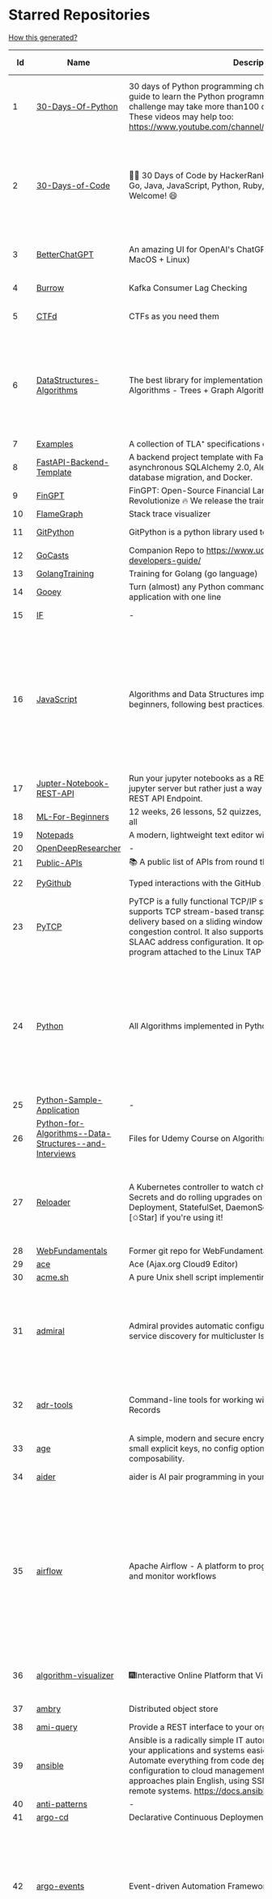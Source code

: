 # Starred Repositories  
[How this generated?](../master/USAGE.md)  
  
| Id 			| Name			| Description | Star Counts | Topics/Tags   | Last Updated 	|  
| ----------- | ----------- 	| ----------- | ----------- | ----------- 	| -----------   |  
|1|[30-Days-Of-Python](https://github.com/Asabeneh/30-Days-Of-Python.git)|30 days of Python programming challenge is a step-by-step guide to learn the Python programming language in 30 days. This challenge may take more than100 days, follow your own pace.  These videos may help too: https://www.youtube.com/channel/UC7PNRuno1rzYPb1xLa4yktw|44922|30-days-of-python, python, flask, github, heroku, matplotlib, mongodb, numpy, pandas, python3||  
|2|[30-Days-of-Code](https://github.com/xeoneux/30-Days-of-Code.git)|👨‍💻 30 Days of Code by HackerRank Solutions in C, C++, C#, F#, Go, Java, JavaScript, Python, Ruby, Swift & TypeScript. PRs Welcome! 😄|991|hackerrank, java, swift, python, csharp, fsharp, cplusplus, solutions, 30, days, of, code, typescript, go, ruby, kotlin, javascript, c||  
|3|[BetterChatGPT](https://github.com/ztjhz/BetterChatGPT.git)|An amazing UI for OpenAI's ChatGPT (Website + Windows + MacOS + Linux)|8333|chatgpt, free, chatbot, gpt-3, gpt-4, better-chat-gpt||  
|4|[Burrow](https://github.com/linkedin/Burrow.git)|Kafka Consumer Lag Checking|3813||1-3-2025|  
|5|[CTFd](https://github.com/CTFd/CTFd.git)|CTFs as you need them|5886|ctf, security, education, flask, ctfd||  
|6|[DataStructures-Algorithms](https://github.com/rachitiitr/DataStructures-Algorithms.git)|The best library for implementation of all Data Structures and Algorithms - Trees + Graph Algorithms too!|2826|algorithms, data-structures, interview-prep, interview-preparation, competitive-programming, cpp, cpp-library, leetcode, leetcode-solutions||  
|7|[Examples](https://github.com/tlaplus/Examples.git)|A collection of TLA⁺ specifications of varying complexities.|1333|tlaplus, pluscal||  
|8|[FastAPI-Backend-Template](https://github.com/Aeternalis-Ingenium/FastAPI-Backend-Template.git)|A backend project template with FastAPI, PostgreSQL with asynchronous SQLAlchemy 2.0, Alembic for asynchronous database migration, and Docker.|709||26-3-2024|  
|9|[FinGPT](https://github.com/AI4Finance-Foundation/FinGPT.git)|FinGPT: Open-Source Financial Large Language Models!  Revolutionize 🔥    We release the trained model on HuggingFace.|15133|||  
|10|[FlameGraph](https://github.com/brendangregg/FlameGraph.git)|Stack trace visualizer|17900|||  
|11|[GitPython](https://github.com/gitpython-developers/GitPython.git)|GitPython is a python library used to interact with Git repositories.|4770||25-2-2025|  
|12|[GoCasts](https://github.com/StephenGrider/GoCasts.git)|Companion Repo to https://www.udemy.com/go-the-complete-developers-guide/|2066|||  
|13|[GolangTraining](https://github.com/GoesToEleven/GolangTraining.git)|Training for Golang (go language)|10038|||  
|14|[Gooey](https://github.com/chriskiehl/Gooey.git)|Turn (almost) any Python command line program into a full GUI application with one line|20980|||  
|15|[IF](https://github.com/deep-floyd/IF.git)|-|7760||2-6-2023|  
|16|[JavaScript](https://github.com/TheAlgorithms/JavaScript.git)|Algorithms and Data Structures implemented in JavaScript for beginners, following best practices.|32918|algorithm, algorithm-challenges, data-structures, cryptography, cipher, search, sort, sorting-algorithms, mathematics, conversions, hacktoberfest, javascript, algorithms-implemented, algorithms||  
|17|[Jupter-Notebook-REST-API](https://github.com/Invictify/Jupter-Notebook-REST-API.git)|Run your jupyter notebooks as a REST API endpoint. This isn't a jupyter server but rather just a way to run your notebooks as a REST API Endpoint.|80||31-3-2020|  
|18|[ML-For-Beginners](https://github.com/microsoft/ML-For-Beginners.git)|12 weeks, 26 lessons, 52 quizzes, classic Machine Learning for all|71343|||  
|19|[Notepads](https://github.com/0x7c13/Notepads.git)|A modern, lightweight text editor with a minimalist design.|9084|||  
|20|[OpenDeepResearcher](https://github.com/mshumer/OpenDeepResearcher.git)|-|2353|||  
|21|[Public-APIs](https://github.com/n0shake/Public-APIs.git)|📚 A public list of APIs from round the web.|21789|||  
|22|[PyGithub](https://github.com/PyGithub/PyGithub.git)|Typed interactions with the GitHub API v3|7234||3-3-2025|  
|23|[PyTCP](https://github.com/ccie18643/PyTCP.git)|PyTCP is a fully functional TCP/IP stack written in Python. It supports TCP stream-based transport with reliable packet delivery based on a sliding window mechanism and basic congestion control. It also supports IPv6/ICMPv6 protocols with SLAAC address configuration. It operates as a user space program attached to the Linux TAP interface.|354|||  
|24|[Python](https://github.com/TheAlgorithms/Python.git)|All Algorithms implemented in Python|197957|python, algorithm, algorithms-implemented, algorithm-competitions, algos, sorts, searches, sorting-algorithms, education, learn, practice, community-driven, interview, hacktoberfest||  
|25|[Python-Sample-Application](https://github.com/uber/Python-Sample-Application.git)|-|386|||  
|26|[Python-for-Algorithms--Data-Structures--and-Interviews](https://github.com/jmportilla/Python-for-Algorithms--Data-Structures--and-Interviews.git)|Files for Udemy Course on Algorithms and Data Structures|2565|||  
|27|[Reloader](https://github.com/stakater/Reloader.git)|A Kubernetes controller to watch changes in ConfigMap and Secrets and do rolling upgrades on Pods with their associated Deployment, StatefulSet, DaemonSet and DeploymentConfig – [✩Star] if you're using it!|8138|kubernetes, openshift, configmap, secrets, pods, deployments, daemonset, statefulsets, k8s, watch-changes, deploymentconfigs||  
|28|[WebFundamentals](https://github.com/google/WebFundamentals.git)|Former git repo for WebFundamentals on developers.google.com|13857|||  
|29|[ace](https://github.com/ajaxorg/ace.git)|Ace (Ajax.org Cloud9 Editor)|26883|||  
|30|[acme.sh](https://github.com/acmesh-official/acme.sh.git)|A pure Unix shell script implementing ACME client protocol|41539|||  
|31|[admiral](https://github.com/istio-ecosystem/admiral.git)|Admiral provides automatic configuration generation, syncing and service discovery for multicluster Istio service mesh|606|admiral, service-mesh, istio, k8s, multi-cluster, automation, configuration, service-discovery, multicluster, microservices, clusters||  
|32|[adr-tools](https://github.com/npryce/adr-tools.git)|Command-line tools for working with Architecture Decision Records|4787|architecture-decision-records, documentation, architecture, markdown||  
|33|[age](https://github.com/FiloSottile/age.git)|A simple, modern and secure encryption tool (and Go library) with small explicit keys, no config options, and UNIX-style composability.|18365|built-at-rc, age-encryption||  
|34|[aider](https://github.com/Aider-AI/aider.git)|aider is AI pair programming in your terminal|28758||7-3-2025|  
|35|[airflow](https://github.com/apache/airflow.git)|Apache Airflow - A platform to programmatically author, schedule, and monitor workflows|39061|airflow, apache, apache-airflow, python, scheduler, workflow, automation, dag, data-engineering, data-integration, data-orchestrator, data-pipelines, data-science, elt, etl, machine-learning, mlops, orchestration, workflow-engine, workflow-orchestration||  
|36|[algorithm-visualizer](https://github.com/algorithm-visualizer/algorithm-visualizer.git)|:fireworks:Interactive Online Platform that Visualizes Algorithms from Code|47194|algorithm, data-structure, visualization, animation||  
|37|[ambry](https://github.com/linkedin/ambry.git)|Distributed object store|1749||7-3-2025|  
|38|[ami-query](https://github.com/intuit/ami-query.git)|Provide a REST interface to your organization's AMIs|39|||  
|39|[ansible](https://github.com/ansible/ansible.git)|Ansible is a radically simple IT automation platform that makes your applications and systems easier to deploy and maintain. Automate everything from code deployment to network configuration to cloud management, in a language that approaches plain English, using SSH, with no agents to install on remote systems. https://docs.ansible.com.|64239|python, ansible, hacktoberfest||  
|40|[anti-patterns](https://github.com/tonybaloney/anti-patterns.git)|-|191|||  
|41|[argo-cd](https://github.com/argoproj/argo-cd.git)|Declarative Continuous Deployment for Kubernetes|18856|||  
|42|[argo-events](https://github.com/argoproj/argo-events.git)|Event-driven Automation Framework for Kubernetes|2436|kubernetes, event-driven, cloudevents, workflows, triggers, automation-framework, cloud-native, argo, pipelines, event-source, workflow-automation, eventing-framework||  
|43|[argo-rollouts](https://github.com/argoproj/argo-rollouts.git)|Progressive Delivery for Kubernetes|2906|gitops, canary, bluegreen, kubernetes, argoproj, deployments, experiments, argo-rollouts, progressive-delivery, hacktoberfest||  
|44|[argo-workflows](https://github.com/argoproj/argo-workflows.git)|Workflow Engine for Kubernetes|15413|workflow, kubernetes, argo, dag, knative, airflow, machine-learning, argo-workflows, workflow-engine, hacktoberfest, cloud-native, cncf, k8s, gitops, mlops, batch-processing, data-engineering, pipelines||  
|45|[argoproj](https://github.com/argoproj/argoproj.git)|Common project repo for all Argo Projects|652|||  
|46|[arm-template-whatif](https://github.com/Azure/arm-template-whatif.git)|A repository to track issues related to what-if noise suppression|93|||  
|47|[arm-ttk](https://github.com/Azure/arm-ttk.git)|Azure Resource Manager Template Toolkit|455|||  
|48|[arrow](https://github.com/arrow-py/arrow.git)|🏹 Better dates & times for Python|8815|python, arrow, datetime, date, time, timestamp, timezones, hacktoberfest||  
|49|[atlas](https://github.com/Netflix/atlas.git)|In-memory dimensional time series database.|3475|||  
|50|[atom](https://github.com/atom/atom.git)|:atom: The hackable text editor|60345|atom, editor, javascript, electron, windows, linux, macos||  
|51|[atuin](https://github.com/atuinsh/atuin.git)|✨ Magical shell history|22765||3-3-2025|  
|52|[authelia](https://github.com/authelia/authelia.git)|The Single Sign-On Multi-Factor portal for web apps|22994|totp, u2f, ldap, sso-authentication, yubikey, two-factor-authentication, docker, kubernetes, sso, multifactor, push-notifications, mfa, two-factor, authentication, security, golang, 2fa, oauth2, openid-connect, webauthn||  
|53|[auto](https://github.com/intuit/auto.git)|Generate releases based on semantic version labels on pull requests.|2317|release, auto-release, github, slack, jira, releases, publishing, hack, hacktoberfest||  
|54|[autoenv](https://github.com/hyperupcall/autoenv.git)|Directory-based environments.|5783||30-9-2024|  
|55|[autoscaler](https://github.com/kubernetes/autoscaler.git)|Autoscaling components for Kubernetes|8271|||  
|56|[awesome-algorithms](https://github.com/tayllan/awesome-algorithms.git)|A curated list of awesome places to learn and/or practice algorithms.|21914|||  
|57|[awesome-argo](https://github.com/akuity/awesome-argo.git)|A curated list of awesome projects and resources related to Argo (a CNCF graduated project)|2123|awesome, awesome-list, awesome-lists, argocd, argo-workflows, argo-events, argo-rollouts, machine-learning, workflow-engine, workflow-management, infrastructure-as-code, continuous-delivery, cloud-native, kubernetes, cncf, gitops, workflow-orchestration, devops, mlops, argo||  
|58|[awesome-cheatsheets](https://github.com/LeCoupa/awesome-cheatsheets.git)|👩‍💻👨‍💻 Awesome cheatsheets for popular programming languages, frameworks and development tools. They include everything you should know in one single file.|41799|||  
|59|[awesome-courses](https://github.com/prakhar1989/awesome-courses.git)|:books: List of awesome university courses for learning Computer Science!|59284|computer-science, courses, awesome-list, awesome||  
|60|[awesome-deep-learning](https://github.com/ChristosChristofidis/awesome-deep-learning.git)|A curated list of awesome Deep Learning tutorials, projects and communities.|24910|deep-learning, neural-network, machine-learning, awesome, awesome-list, recurrent-networks, deep-networks, deep-learning-tutorial, face-images||  
|61|[awesome-fastapi](https://github.com/mjhea0/awesome-fastapi.git)|A curated list of awesome things related to FastAPI|9232|||  
|62|[awesome-flask](https://github.com/humiaozuzu/awesome-flask.git)|A curated list of awesome Flask resources and plugins|12408|||  
|63|[awesome-gcp-certifications](https://github.com/sathishvj/awesome-gcp-certifications.git)|Google Cloud Platform Certification resources.|4115|google-cloud-platform, certification, gcp, cloud||  
|64|[awesome-github-profile-readme](https://github.com/abhisheknaiidu/awesome-github-profile-readme.git)|😎 A curated list of awesome GitHub Profile which updates in real time |25801||9-10-2022|  
|65|[awesome-interview-questions](https://github.com/DopplerHQ/awesome-interview-questions.git)|:octocat: A curated awesome list of lists of interview questions. Feel free to contribute! :mortar_board: |73570|awesome-list, awesomeness, interview-questions, interviewing, interview-practice, ruby, javascript, awesome, list, python-interview-questions, rails-interview, javascript-interview-questions, angularjs-interview-questions, android-interview-questions||  
|66|[awesome-k6](https://github.com/grafana/awesome-k6.git)|A curated list of awesome tools, content and projects using k6|630||25-10-2024|  
|67|[awesome-k8s-resources](https://github.com/tomhuang12/awesome-k8s-resources.git)|A curated list of awesome Kubernetes tools and resources.|3557||29-8-2024|  
|68|[awesome-kubectl-plugins](https://github.com/ishantanu/awesome-kubectl-plugins.git)|Curated list of kubectl plugins|938|||  
|69|[awesome-kubernetes](https://github.com/nubenetes/awesome-kubernetes.git)|A curated list of awesome references collected since 2018.|630|||  
|70|[awesome-macOS](https://github.com/iCHAIT/awesome-macOS.git)|  A curated list of awesome applications, softwares, tools and shiny things for macOS.|16491|macos, mac, awesome-list, apple, awesome-lists, awesome, list||  
|71|[awesome-machine-learning](https://github.com/josephmisiti/awesome-machine-learning.git)|A curated list of awesome Machine Learning frameworks, libraries and software.|67132|||  
|72|[awesome-macos-command-line](https://github.com/herrbischoff/awesome-macos-command-line.git)|Use your macOS terminal shell to do awesome things.|29297|macos, macosx, shell, terminal, awesome-list, awesome, list||  
|73|[awesome-microservices](https://github.com/mfornos/awesome-microservices.git)|A curated list of Microservice Architecture related principles and technologies.|13552|awesome, microservices, microservices-architecture, cloud-native, cloud-computing||  
|74|[awesome-ml-courses](https://github.com/luspr/awesome-ml-courses.git)|Awesome free machine learning and AI courses with video lectures.|2887||12-12-2024|  
|75|[awesome-pentest](https://github.com/enaqx/awesome-pentest.git)|A collection of awesome penetration testing resources, tools and other shiny things|22589|awesome, awesome-list||  
|76|[awesome-python](https://github.com/vinta/awesome-python.git)|An opinionated list of awesome Python frameworks, libraries, software and resources.|236302|awesome, python, collections, python-library, python-framework, python-resources||  
|77|[awesome-python-applications](https://github.com/mahmoud/awesome-python-applications.git)|💿 Free software that works great, and also happens to be open-source Python. |16980|python, application, video, audio, graphics, gui, productivity, education, science, game||  
|78|[awesome-readme](https://github.com/matiassingers/awesome-readme.git)|A curated list of awesome READMEs|18733|awesome-list, awesome, list, readme||  
|79|[awesome-sanic](https://github.com/mekicha/awesome-sanic.git)|A curated list of awesome Sanic resources and extensions|755|||  
|80|[awesome-scalability](https://github.com/binhnguyennus/awesome-scalability.git)|The Patterns of Scalable, Reliable, and Performant Large-Scale Systems|60779|system-design, backend, scalability, interview, architecture, devops, design-patterns, interview-questions, awesome-list, big-data, awesome, resources, lists, web-development, programming, system, interview-practice, computer-science, distributed-systems, machine-learning||  
|81|[awesome-shell](https://github.com/alebcay/awesome-shell.git)|A curated list of awesome command-line frameworks, toolkits, guides and gizmos. Inspired by awesome-php.|33853|awesome-list, awesome, list, zsh, fish, bash, cli, shell||  
|82|[awesome-sre](https://github.com/dastergon/awesome-sre.git)|A curated list of Site Reliability and Production Engineering resources.|12227|site-reliability-engineering, production, availability, monitoring, post-mortem, reliability-engineering, capacity-planning, service-level-agreement, scalability, reliability, alerting, on-call, site-reliability, postmortem, incident-response, sre, awesome, awesome-list, devops, list||  
|83|[awesome-sysadmin](https://github.com/awesome-foss/awesome-sysadmin.git)|A curated list of amazingly awesome open-source sysadmin resources.|27308|awesome, awesome-list, sysadmin, list, devops, ops, software, sre, self-hosted||  
|84|[awesome-vscode](https://github.com/viatsko/awesome-vscode.git)|🎨 A curated list of delightful VS Code packages and resources.|26070|visual-studio, vscode, vscode-theme, vscode-extension, awesome, awesome-list, list, visualstudio, visual-studio-code, visual-studio-code-extension, visual-studio-code-theme||  
|85|[awless](https://github.com/wallix/awless.git)|A Mighty CLI for AWS|4979|aws, cli, cloud, aws-cli, cloud-management, awless, golang, devops, devops-tools||  
|86|[aws-cdk](https://github.com/aws/aws-cdk.git)|The AWS Cloud Development Kit is a framework for defining cloud infrastructure in code|11972|||  
|87|[aws-cdk-examples](https://github.com/aws-samples/aws-cdk-examples.git)|Example projects using the AWS CDK|5277|cdk, cdk-examples||  
|88|[aws-cli](https://github.com/aws/aws-cli.git)|Universal Command Line Interface for Amazon Web Services|15868|||  
|89|[aws-cloudformation-user-guide](https://github.com/awsdocs/aws-cloudformation-user-guide.git)|The open source version of the AWS CloudFormation User Guide|766|aws, aws-cloudformation, cloudformation||  
|90|[aws-eks-kubernetes-masterclass](https://github.com/stacksimplify/aws-eks-kubernetes-masterclass.git)|AWS EKS Kubernetes - Masterclass   DevOps, Microservices|1486|||  
|91|[aws-load-balancer-controller](https://github.com/kubernetes-sigs/aws-load-balancer-controller.git)|A Kubernetes controller for Elastic Load Balancers|4038|kubernetes-ingress-controller, aws, ingress-resource, kubernetes, ingress, k8s-sig-aws||  
|92|[aws-sam-cli](https://github.com/aws/aws-sam-cli.git)|CLI tool to build, test, debug, and deploy Serverless applications using AWS SAM|6567||5-3-2025|  
|93|[azkaban](https://github.com/azkaban/azkaban.git)|Azkaban workflow manager.|4489|workflow-engine, azkaban, scheduling, hacktoberfest||  
|94|[azure-cli](https://github.com/Azure/azure-cli.git)|Azure Command-Line Interface|4113|azure, azure-cli, cloud||  
|95|[azure-docs-bicep-samples](https://github.com/Azure/azure-docs-bicep-samples.git)|-|89|||  
|96|[azure-monitor-opencensus-python](https://github.com/Azure-Samples/azure-monitor-opencensus-python.git)|Sample repository demonstrating Azure Monitor exporters for Opencensus Python|23|||  
|97|[azure-rest-api-specs](https://github.com/Azure/azure-rest-api-specs.git)|The source for REST API specifications for Microsoft Azure.|2773|||  
|98|[azure-sdk-for-python](https://github.com/Azure/azure-sdk-for-python.git)|This repository is for active development of the Azure SDK for Python. For consumers of the SDK we recommend visiting our public developer docs at https://learn.microsoft.com/python/azure/ or our versioned developer docs at https://azure.github.io/azure-sdk-for-python. |4801|||  
|99|[azure4everyone-samples](https://github.com/MarczakIO/azure4everyone-samples.git)|-|272|||  
|100|[backstage](https://github.com/backstage/backstage.git)|Backstage is an open framework for building developer portals|29470|infrastructure, dx, developer-experience, developer-portal, microservices, cncf, backstage, self-service-portal||  
|101|[badges](https://github.com/Naereen/badges.git)|:pencil: Markdown code for lots of small badges :ribbon: :pushpin: (shields.io, forthebadge.com etc) :sunglasses:. Contributions are welcome! Please add yours!|4405|forthebadge, badges, markdown, markdown-cheatsheet, meta-badge, forthebadge-cc, restructuredtext, pokemon, python, awesome, markup||  
|102|[bashhub-client](https://github.com/rcaloras/bashhub-client.git)|:cloud: Bash history in the cloud. Indexed and searchable. |1275|bash, history, cloud, shell, shell-extension, zsh, terminal||  
|103|[bat](https://github.com/sharkdp/bat.git)|A cat(1) clone with wings.|51483|command-line, tool, syntax-highlighting, git, terminal, cli, rust, hacktoberfest||  
|104|[bcc](https://github.com/iovisor/bcc.git)|BCC - Tools for BPF-based Linux IO analysis, networking, monitoring, and more|21032|||  
|105|[behave](https://github.com/behave/behave.git)|BDD, Python style.|3268|bdd, bdd-framework, behave, behavior-driven-development, gherkin, cucumber-like, python, python3||  
|106|[benten](https://github.com/intuit/benten.git)|Chatbot Development Framework (with Slack integration for Jira and Jenkins)|135|||  
|107|[bhai-lang](https://github.com/DulLabs/bhai-lang.git)|A toy programming language written in Typescript|4029|programming-language, typescript, parser, interpreter, javascript||  
|108|[bicep](https://github.com/Azure/bicep.git)|Bicep is a declarative language for describing and deploying Azure resources|3325|||  
|109|[big-AGI](https://github.com/enricoros/big-AGI.git)|AI suite powered by state-of-the-art models and providing advanced AI/AGI functions. It features AI personas, AGI functions, multi-model chats, text-to-image, voice, response streaming, code highlighting and execution, PDF import, presets for developers, much more. Deploy on-prem or in the cloud.|6167|chatgpt, generative-ai, ui, chatgpt-ui, agi, large-language-models, stable-diffusion, gpt, gpt-4, openai, openai-api, anthropic, beam, gpt-5, multimodal, groq, mistral||  
|110|[black](https://github.com/psf/black.git)|The uncompromising Python code formatter|39883|python, code, formatter, codeformatter, gofmt, yapf, autopep8, pre-commit-hook, hacktoberfest||  
|111|[blockly](https://github.com/google/blockly.git)|The web-based visual programming editor.|12739|||  
|112|[bokeh](https://github.com/bokeh/bokeh.git)|Interactive Data Visualization in the browser, from  Python|19660|bokeh, python, interactive-plots, javascript, visualization, plotting, plots, data-visualisation, notebooks, jupyter, visualisation, numfocus||  
|113|[boto3](https://github.com/boto/boto3.git)|AWS SDK for Python|9221|python, aws, cloud, cloud-management, aws-sdk||  
|114|[boulder](https://github.com/letsencrypt/boulder.git)|An ACME-based certificate authority, written in Go. |5330|boulder, go, acme, certificate-authority, tls, lets-encrypt, ca, pki, rfc8555||  
|115|[boundary](https://github.com/hashicorp/boundary.git)|Boundary enables identity-based access management for dynamic infrastructure. |3901|hashicorp, security, zero-trust, hacktoberfest||  
|116|[brotli](https://github.com/google/brotli.git)|Brotli compression format|13885|||  
|117|[browser-use](https://github.com/browser-use/browser-use.git)|Make websites accessible for AI agents|36376|llm, ai-agents, ai-tools, browser-automation, python||  
|118|[calico](https://github.com/projectcalico/calico.git)|Cloud native networking and network security|6249|||  
|119|[cdnjs](https://github.com/cdnjs/cdnjs.git)|🤖 CDN assets - The #1 free and open source CDN built to make life easier for developers.|10443|||  
|120|[cello](https://github.com/cello-proj/cello.git)|Run infrastructure as code (IaC) software tools including CDK, Terraform and Cloud Formation via GitOps.|285||24-1-2025|  
|121|[cfssl](https://github.com/cloudflare/cfssl.git)|CFSSL: Cloudflare's PKI and TLS toolkit|8912|||  
|122|[chalice](https://github.com/aws/chalice.git)|Python Serverless Microframework for AWS|10790|python, aws, aws-lambda, cloud, serverless, serverless-framework, aws-apigateway, lambda, python3, python27||  
|123|[chaos-mesh](https://github.com/chaos-mesh/chaos-mesh.git)|A Chaos Engineering Platform for Kubernetes.|6908|chaos, chaos-engineering, chaos-testing, kubernetes, operator, golang, site-reliability-engineering, fault-injection, cncf, cloud-native, chaos-mesh, chaos-experiments, hacktoberfest, microservices||  
|124|[chaosmonkey](https://github.com/Netflix/chaosmonkey.git)|Chaos Monkey is a resiliency tool that helps applications tolerate random instance failures.|15557|||  
|125|[chartmuseum](https://github.com/helm/chartmuseum.git)|helm chart repository server|3649|helm, charts, kubernetes, chartmuseum||  
|126|[chatbox](https://github.com/Bin-Huang/chatbox.git)|User-friendly Desktop Client App for AI Models/LLMs (GPT, Claude, Gemini, Ollama...)|32944|||  
|127|[checkov](https://github.com/bridgecrewio/checkov.git)|Prevent cloud misconfigurations and find vulnerabilities during build-time in infrastructure as code, container images and open source packages with Checkov by Bridgecrew.|7402|||  
|128|[cilium](https://github.com/cilium/cilium.git)|eBPF-based Networking, Security, and Observability|21055|containers, bpf, security, kubernetes, kubernetes-networking, cni, kernel, loadbalancing, monitoring, troubleshooting, xdp, ebpf, k8s, observability, networking, cncf||  
|129|[clair](https://github.com/quay/clair.git)|Vulnerability Static Analysis for Containers|10526|containers, static-analysis, go, kubernetes, docker, oci, oci-image, vulnerabilities, clair||  
|130|[cli](https://github.com/cli/cli.git)|GitHub’s official command line tool|38469|github-api-v4, cli, git, golang||  
|131|[cli](https://github.com/snyk/cli.git)|Snyk CLI scans and monitors your projects for security vulnerabilities.|5044|||  
|132|[cli-spinners](https://github.com/sindresorhus/cli-spinners.git)|Spinners for use in the terminal|2474|||  
|133|[click](https://github.com/pallets/click.git)|Python composable command line interface toolkit|16114|python, cli, click, pallets||  
|134|[cloud-custodian](https://github.com/cloud-custodian/cloud-custodian.git)|Rules engine for cloud security, cost optimization, and governance, DSL in yaml for policies to query, filter, and take actions on resources|5578|||  
|135|[cluster-api](https://github.com/kubernetes-sigs/cluster-api.git)|Home for Cluster API, a subproject of sig-cluster-lifecycle|3696||7-3-2025|  
|136|[cobra](https://github.com/spf13/cobra.git)|A Commander for modern Go CLI interactions|39654|cobra, cobra-library, cobra-generator, posix-compliant-flags, command-cobra, cli-app, command-line, commandline, command, cli, go, golang, golang-library, golang-application, subcommands, posix||  
|137|[codebytere.github.io](https://github.com/codebytere/codebytere.github.io.git)|personal website|530|||  
|138|[coding-interview-university](https://github.com/jwasham/coding-interview-university.git)|A complete computer science study plan to become a software engineer.|312786|computer-science, interview, programming-interviews, study-plan, data-structures, algorithms, software-engineering, algorithm, coding-interviews, interview-prep, coding-interview, interview-preparation||  
|139|[compose](https://github.com/docker/compose.git)|Define and run multi-container applications with Docker|34889|docker, docker-compose, orchestration, go, golang||  
|140|[conductor](https://github.com/Netflix/conductor.git)|Conductor is a microservices orchestration engine.|12798||13-12-2023|  
|141|[confd](https://github.com/kelseyhightower/confd.git)|Manage local application configuration files using templates and data from etcd or consul|8385||9-12-2023|  
|142|[config](https://github.com/nikitavoloboev/config.git)|Apps/CLIs/configs I use on macOS/iOS. Fish, Karabiner, Cursor..|20785|macos, mac-setup, awesome, dotfiles, fish, karabiner, cursor, ios||  
|143|[consul](https://github.com/hashicorp/consul.git)|Consul is a distributed, highly available, and data center aware solution to connect and configure applications across dynamic, distributed infrastructure.|28757|consul, service-mesh, service-discovery, kubernetes, vault, ecs, api-gateway||  
|144|[copacetic](https://github.com/project-copacetic/copacetic.git)|🧵 CLI tool for directly patching container images!|1144|compliance, devsecops, docker, security, trivy, vulnerability, containers, container-image, container-security, patching, cncf, hacktoberfest, vulnerabilities, vulnerability-management, security-tools||  
|145|[core](https://github.com/home-assistant/core.git)|:house_with_garden: Open source home automation that puts local control and privacy first.|76946|python, home-automation, iot, internet-of-things, mqtt, raspberry-pi, asyncio, hacktoberfest||  
|146|[coreutils](https://github.com/uutils/coreutils.git)|Cross-platform Rust rewrite of the GNU coreutils|18429|rust, coreutils, gnu-coreutils, busybox, cross-platform, command-line-tool||  
|147|[crouton](https://github.com/dnschneid/crouton.git)|Chromium OS Universal Chroot Environment (EOL)|8589||31-12-2024|  
|148|[cruise-control](https://github.com/linkedin/cruise-control.git)|Cruise-control is the first of its kind to fully automate the dynamic workload rebalance and self-healing of a Kafka cluster. It provides great value to Kafka users by simplifying the operation of Kafka clusters.|2803|kafka, cluster-management, self-healing||  
|149|[dacite](https://github.com/konradhalas/dacite.git)|Simple creation of data classes from dictionaries.|1831||5-2-2025|  
|150|[dapr](https://github.com/dapr/dapr.git)|Dapr is a portable, event-driven, runtime for building distributed applications across cloud and edge.|24486|microservices, microservice, kubernetes, sidecar, state-management, event-driven, pubsub, serverless, containers||  
|151|[dashboard](https://github.com/kubernetes/dashboard.git)|General-purpose web UI for Kubernetes clusters|14722|||  
|152|[datree](https://github.com/datreeio/datree.git)|Prevent Kubernetes misconfigurations from reaching production (again 😤 )! From code to cloud, Datree provides an E2E policy enforcement solution to run automatic checks for rule violations. See our docs: https://hub.datree.io|6376|kubernetes, policy, guardrail, best-practices, cli, static-code-analysis, datree, admission-webhook, devops, policy-management, security||  
|153|[deepdiff](https://github.com/seperman/deepdiff.git)|DeepDiff: Deep Difference and search of any Python object/data. DeepHash: Hash of any object based on its contents. Delta: Use deltas to reconstruct objects by adding deltas together.|2119|python, tree, deep-search, repetition, difference, comparison, report-repetition, nested, recursive, diff, delta, distance, distance-calculation, deepdiff, deephash, hash, hashing, reconstruction||  
|154|[devops-exercises](https://github.com/bregman-arie/devops-exercises.git)|Linux, Jenkins, AWS, SRE, Prometheus, Docker, Python, Ansible, Git, Kubernetes, Terraform, OpenStack, SQL, NoSQL, Azure, GCP, DNS, Elastic, Network, Virtualization. DevOps Interview Questions|69863|devops, aws, linux, ansible, python, docker, prometheus, containers, git, kubernetes, interview, interview-questions, terraform, azure, openstack, sql, coding, sre, production-engineer||  
|155|[diagrams](https://github.com/mingrammer/diagrams.git)|:art: Diagram as Code for prototyping cloud system architectures|40355|||  
|156|[dive](https://github.com/wagoodman/dive.git)|A tool for exploring each layer in a docker image|49752|docker, docker-image, inspector, explorer, cli, tui||  
|157|[django](https://github.com/django/django.git)|The Web framework for perfectionists with deadlines.|82609|||  
|158|[django-health-check](https://github.com/revsys/django-health-check.git)|a pluggable app that runs a full check on the deployment, using a number of plugins to check e.g. database, queue server, celery processes, etc.|1272||28-2-2025|  
|159|[dnscontrol](https://github.com/StackExchange/dnscontrol.git)|Infrastructure as code for DNS!|3308|go, dns, infrastructure-as-code, dnscontrol, workflow||  
|160|[dnslib](https://github.com/paulc/dnslib.git)|A Python library to encode/decode DNS wire-format packets |312|python, python3, dns||  
|161|[dnsperf](https://github.com/cobblau/dnsperf.git)|A DNS performance tool.|220|||  
|162|[docker-cheat-sheet](https://github.com/wsargent/docker-cheat-sheet.git)|Docker Cheat Sheet|22236|docker, cheet-sheet||  
|163|[docker-development-youtube-series](https://github.com/marcel-dempers/docker-development-youtube-series.git)|-|5443|||  
|164|[docker_practice](https://github.com/yeasy/docker_practice.git)|Learn and understand Docker&Container technologies, with real DevOps practice!|25217|docker, book, cloud-computing, container, kubernetes, swarm, mesos, spark, devops, linux||  
|165|[dockerfiles](https://github.com/jessfraz/dockerfiles.git)|Various Dockerfiles I use on the desktop and on servers.|13784|dockerfiles, bash, docker, dockerfile, linux, shell, containers||  
|166|[dokku](https://github.com/dokku/dokku.git)|A docker-powered PaaS that helps you build and manage the lifecycle of applications|30024|||  
|167|[dotfiles](https://github.com/bbkane/dotfiles.git)|Configs for apps I care about|35|||  
|168|[draft-classic](https://github.com/Azure/draft-classic.git)|A tool for developers to create cloud-native applications on Kubernetes.|3916|kubernetes, helm, developer-tools, containers||  
|169|[driftctl](https://github.com/snyk/driftctl.git)|Detect, track and alert on infrastructure drift|2516|||  
|170|[echarts](https://github.com/apache/echarts.git)|Apache ECharts is a powerful, interactive charting and data visualization library for browser|62047|||  
|171|[ecs-refarch-service-discovery](https://github.com/awslabs/ecs-refarch-service-discovery.git)|An EC2 Container Service Reference Architecture for providing Service Discovery to containers using CloudWatch Events, Lambda and Route 53 private hosted zones. |445|||  
|172|[eks-anywhere](https://github.com/aws/eks-anywhere.git)|Run Amazon EKS on your own infrastructure 🚀|1999|kubernetes, aws, k8s, kubernetes-cluster, kubernetes-deployment, eks, vmware, docker, baremetal, baremetal-provisioning, tinkerbell||  
|173|[eks-node-viewer](https://github.com/awslabs/eks-node-viewer.git)|EKS Node Viewer|1356||24-2-2025|  
|174|[elasticsearch](https://github.com/elastic/elasticsearch.git)|Free and Open Source, Distributed, RESTful Search Engine|71899|elasticsearch, java, search-engine||  
|175|[emissary](https://github.com/emissary-ingress/emissary.git)|open source Kubernetes-native API gateway for microservices built on the Envoy Proxy|4406|||  
|176|[eng-practices](https://github.com/google/eng-practices.git)|Google's Engineering Practices documentation|20112|||  
|177|[engineering-blogs](https://github.com/kilimchoi/engineering-blogs.git)|A curated list of engineering blogs|32629|engineering-blogs, tech, programming-blogs, software-development, lists||  
|178|[envoy](https://github.com/envoyproxy/envoy.git)|Cloud-native high-performance edge/middle/service proxy|25624||7-3-2025|  
|179|[eruda](https://github.com/liriliri/eruda.git)|Console for mobile browsers|19312|console, mobile, debugger, developer-tools, eruda||  
|180|[espanso](https://github.com/espanso/espanso.git)|Cross-platform Text Expander written in Rust|10587||6-3-2025|  
|181|[etcd](https://github.com/etcd-io/etcd.git)|Distributed reliable key-value store for the most critical data of a distributed system|48571|etcd, raft, distributed-systems, kubernetes, go, database, key-value, consensus, distributed-database, cncf||  
|182|[every-chatgpt-gui](https://github.com/billmei/every-chatgpt-gui.git)|Every front-end GUI client for ChatGPT, Claude, and other LLMs|3200||2-3-2025|  
|183|[every-programmer-should-know](https://github.com/mtdvio/every-programmer-should-know.git)|A collection of (mostly) technical things every software developer should know about|86485|cc-by, computer-science, educational, novice, collection||  
|184|[ewd998](https://github.com/tlaplus-workshops/ewd998.git)|Distributed termination detection on a ring, due to Shmuel Safra:|51|termination, detection, distsys, tlaplus, specs, model-checking, theorem-proving, refinement, safety, liveness||  
|185|[excalidraw](https://github.com/excalidraw/excalidraw.git)|Virtual whiteboard for sketching hand-drawn like diagrams|93892|productivity, collaboration, diagrams, drawing, whiteboard, canvas, hacktoberfest||  
|186|[external-dns](https://github.com/kubernetes-sigs/external-dns.git)|Configure external DNS servers (AWS Route53, Google CloudDNS and others) for Kubernetes Ingresses and Services|7977|||  
|187|[faas](https://github.com/openfaas/faas.git)|OpenFaaS - Serverless Functions Made Simple|25476|||  
|188|[face_recognition](https://github.com/ageitgey/face_recognition.git)|The world's simplest facial recognition api for Python and the command line|54291|machine-learning, face-detection, face-recognition, python||  
|189|[faker](https://github.com/joke2k/faker.git)|Faker is a Python package that generates fake data for you.|18072|python, fake, testing, dataset, fake-data, test-data, test-data-generator, faker, faker-generator||  
|190|[falcon](https://github.com/falconry/falcon.git)|The no-magic web API and microservices framework for Python developers, with an emphasis on reliability and performance at scale.|9609|||  
|191|[fastapi](https://github.com/fastapi/fastapi.git)|FastAPI framework, high performance, easy to learn, fast to code, ready for production|81740|python, json, swagger-ui, redoc, starlette, openapi, api, openapi3, framework, async, asyncio, uvicorn, python3, python-types, pydantic, json-schema, fastapi, swagger, rest, web||  
|192|[fastapi-cache](https://github.com/long2ice/fastapi-cache.git)|fastapi-cache is a tool to cache fastapi response and function result, with backends support redis and memcached.|1488||19-9-2024|  
|193|[fastapi-jwt](https://github.com/testdrivenio/fastapi-jwt.git)|Secure a FastAPI app by enabling authentication using JSON Web Tokens (JWTs)|125|fastapi, jwt-authentication||  
|194|[fastapi-mvc](https://github.com/fastapi-mvc/fastapi-mvc.git)|Developer productivity tool for making high-quality FastAPI production-ready APIs.|661|python, fastapi, fastapi-template, fastapi-boilerplate, mvc, kubernetes, redis-cluster, redis-operator, redis, helm, project-generator, nix||  
|195|[fastapi-utils](https://github.com/fastapiutils/fastapi-utils.git)|Reusable utilities for FastAPI|2023|||  
|196|[fastapi-versioning](https://github.com/DeanWay/fastapi-versioning.git)|api versioning for fastapi web applications|694||24-8-2021|  
|197|[fastapi_client](https://github.com/dmontagu/fastapi_client.git)|FastAPI client generator|336|||  
|198|[fastapi_profiler](https://github.com/sunhailin-Leo/fastapi_profiler.git)|A FastAPI Middleware of https://github.com/joerick/pyinstrument to check your service performance.|251||17-5-2024|  
|199|[fasthttp](https://github.com/valyala/fasthttp.git)|Fast HTTP package for Go. Tuned for high performance. Zero memory allocations in hot paths. Up to 10x faster than net/http|22303|||  
|200|[fauxpilot](https://github.com/fauxpilot/fauxpilot.git)|FauxPilot - an open-source alternative to GitHub Copilot server|14682||29-5-2023|  
|201|[fish-shell](https://github.com/fish-shell/fish-shell.git)|The user-friendly command line shell.|28887|fish, shell, terminal, rust||  
|202|[flasgger](https://github.com/flasgger/flasgger.git)|Easy OpenAPI specs and Swagger UI for your Flask API|3659|api, flask, openapi, openapi-specification, marshmallow, swagger, swagger-ui, api-documentation, api-framework, flask-restful, restful, rest-api, flask-extension, flask-extensions||  
|203|[flask](https://github.com/pallets/flask.git)|The Python micro framework for building web applications.|68985|python, flask, wsgi, web-framework, werkzeug, jinja, pallets||  
|204|[flask-caching](https://github.com/pallets-eco/flask-caching.git)|A caching extension for Flask|912||23-2-2025|  
|205|[flask-celery-example](https://github.com/miguelgrinberg/flask-celery-example.git)|This repository contains the example code for my blog article Using Celery with Flask.|1201|||  
|206|[flask-swagger-ui](https://github.com/sveint/flask-swagger-ui.git)|Swagger UI blueprint for flask|182|||  
|207|[flower](https://github.com/mher/flower.git)|Real-time monitor and web admin for Celery distributed task queue|6630|celery, task-queue, monitoring, administration, workers, rabbitmq, redis, python, asynchronous||  
|208|[flux](https://github.com/fluxcd/flux.git)|Successor: https://github.com/fluxcd/flux2|6897|kubernetes, gitops, legacy||  
|209|[fortio](https://github.com/fortio/fortio.git)|Fortio load testing library, command line tool, advanced echo server and web UI in go (golang). Allows to specify a set query-per-second load and record latency histograms and other useful stats.|3432|golang, golang-library, golang-application, performance, performance-testing, performance-visualization, http, grpc, proxy, go||  
|210|[fortio-operator](https://github.com/verfio/fortio-operator.git)|Load Testing Operator within the Kubernetes cluster and outside of it.|38|||  
|211|[free-for-dev](https://github.com/ripienaar/free-for-dev.git)|A list of SaaS, PaaS and IaaS offerings that have free tiers of interest to devops and infradev|92604|free-for-developers, awesome-list||  
|212|[frp](https://github.com/fatedier/frp.git)|A fast reverse proxy to help you expose a local server behind a NAT or firewall to the internet.|91208|proxy, reverse-proxy, tunnel, nat, go, firewall, frp, expose, http-proxy, p2p||  
|213|[full-stack-fastapi-template](https://github.com/fastapi/full-stack-fastapi-template.git)|Full stack, modern web application template. Using FastAPI, React, SQLModel, PostgreSQL, Docker, GitHub Actions, automatic HTTPS and more.|30879|python, json, json-schema, docker, postgresql, frontend, backend, fastapi, traefik, letsencrypt, swagger, jwt, openapi, chakra-ui, react, tanstack-query, tanstack-router, typescript, sqlmodel||  
|214|[fuzzywuzzy](https://github.com/seatgeek/fuzzywuzzy.git)|Fuzzy String Matching in Python|9246|||  
|215|[game_control](https://github.com/ChoudharyChanchal/game_control.git)|-|734|||  
|216|[gcsfuse](https://github.com/GoogleCloudPlatform/gcsfuse.git)|A user-space file system for interacting with Google Cloud Storage|2085||6-3-2025|  
|217|[ghostfolio](https://github.com/ghostfolio/ghostfolio.git)|Open Source Wealth Management Software. Angular + NestJS + Prisma + Nx + TypeScript 🤍|5441||6-3-2025|  
|218|[gin](https://github.com/gin-gonic/gin.git)|Gin is a HTTP web framework written in Go (Golang). It features a Martini-like API with much better performance -- up to 40 times faster. If you need smashing performance, get yourself some Gin.|80660|server, middleware, framework, go, router, performance, gin||  
|219|[gitbook](https://github.com/GitbookIO/gitbook.git)|The open source frontend for GitBook doc sites|27629|documentation, git, gitbook, markdown||  
|220|[github-readme-stats](https://github.com/anuraghazra/github-readme-stats.git)|:zap: Dynamically generated stats for your github readmes|71825|profile-readme, dynamic, readme-generator, serverless, hacktoberfest, readme-stats||  
|221|[gitops-engine](https://github.com/argoproj/gitops-engine.git)|Democratizing GitOps|1730|||  
|222|[gitui](https://github.com/gitui-org/gitui.git)|Blazing 💥 fast terminal-ui for git written in rust 🦀|19199|rust, tui, terminal, git, command-line-tool, command-line-interface, async, hacktoberfest, bash||  
|223|[glb-director](https://github.com/github/glb-director.git)|GitHub Load Balancer Director and supporting tooling.|2390|||  
|224|[go-fuzz](https://github.com/dvyukov/go-fuzz.git)|Randomized testing for Go|4810|||  
|225|[go-github](https://github.com/google/go-github.git)|Go library for accessing the GitHub v3 API|10660|go, github-api, github, golang, hacktoberfest||  
|226|[go-leetcode](https://github.com/austingebauer/go-leetcode.git)|A collection of 100+ popular LeetCode problems solved in Go.|1791|leetcode, ctci||  
|227|[go-restful](https://github.com/emicklei/go-restful.git)|package for building REST-style Web Services using Go|5061|rest, go, customizable, routing, openapi||  
|228|[gobgp](https://github.com/osrg/gobgp.git)|BGP implemented in the Go Programming Language|3730|||  
|229|[gods](https://github.com/emirpasic/gods.git)|GoDS (Go Data Structures) - Sets, Lists, Stacks, Maps, Trees, Queues, and much more|16699|go, golang, data-structure, map, tree, set, list, stack, iterator, enumerable, sort, avl-tree, red-black-tree, b-tree, binary-heap, queue||  
|230|[golang-web-dev](https://github.com/GoesToEleven/golang-web-dev.git)|-|3371|||  
|231|[goldmark](https://github.com/yuin/goldmark.git)|:trophy: A markdown parser written in Go. Easy to extend, standard(CommonMark) compliant, well structured.|3875|markdown, commonmark, golang, go||  
|232|[google-api-python-client](https://github.com/googleapis/google-api-python-client.git)|🐍 The official Python client library for Google's discovery based APIs.|8033||5-3-2025|  
|233|[google-cloud-python](https://github.com/googleapis/google-cloud-python.git)|Google Cloud Client Library for Python|4942|python||  
|234|[goreleaser](https://github.com/goreleaser/goreleaser.git)|Release engineering, simplified|14327|homebrew, golang, travis, release-automation, docker, snapcraft, package, deb, rpm, go, apk, hacktoberfest, github-actions, archlinux, nix, nixos, rust, zig, bun, deno||  
|235|[gotty](https://github.com/sorenisanerd/gotty.git)|Share your terminal as a web application|2221|||  
|236|[gotty](https://github.com/yudai/gotty.git)|Share your terminal as a web application|18945|tty, terminal, browser, web, go, websocket, javascript, typescript||  
|237|[gping](https://github.com/orf/gping.git)|Ping, but with a graph|11341|rust, command-line, cli, ping, linux, graph, network-monitoring, shell||  
|238|[gpt-pilot](https://github.com/Pythagora-io/gpt-pilot.git)|The first real AI developer|32456||4-3-2025|  
|239|[grafana](https://github.com/grafana/grafana.git)|The open and composable observability and data visualization platform. Visualize metrics, logs, and traces from multiple sources like Prometheus, Loki, Elasticsearch, InfluxDB, Postgres and many more. |66848|grafana, monitoring, analytics, metrics, influxdb, prometheus, elasticsearch, alerting, data-visualization, go, dashboard, business-intelligence, mysql, postgres, hacktoberfest||  
|240|[graphene-django](https://github.com/graphql-python/graphene-django.git)|Build powerful, efficient, and flexible GraphQL APIs with seamless Django integration.|4339|||  
|241|[grequests](https://github.com/spyoungtech/grequests.git)|Requests + Gevent = <3|4529|||  
|242|[greykite](https://github.com/linkedin/greykite.git)|A flexible, intuitive and fast forecasting library|1828|||  
|243|[grumpy](https://github.com/giantswarm/grumpy.git)|Kubernetes Validation Admission Controller example|24|||  
|244|[guacamole-server](https://github.com/apache/guacamole-server.git)|Mirror of Apache Guacamole Server|3254|||  
|245|[haproxy](https://github.com/haproxy/haproxy.git)|HAProxy Load Balancer's development branch (mirror of git.haproxy.org)|5347|||  
|246|[healthchecks](https://github.com/healthchecks/healthchecks.git)|Open-source cron job and background task monitoring service, written in Python & Django|8641|||  
|247|[helm](https://github.com/helm/helm.git)|The Kubernetes Package Manager|27549|||  
|248|[helmfile](https://github.com/roboll/helmfile.git)|Deploy Kubernetes Helm Charts|4048|kubernetes, helm, chart||  
|249|[homepage](https://github.com/gethomepage/homepage.git)|A highly customizable homepage (or startpage / application dashboard) with Docker and service API integrations.|22072||5-3-2025|  
|250|[how-web-works](https://github.com/vasanthk/how-web-works.git)|What happens behind the scenes when we type www.google.com in a browser?|16348||13-3-2023|  
|251|[howdoi](https://github.com/gleitz/howdoi.git)|instant coding answers via the command line|10682|||  
|252|[http-api-design](https://github.com/interagent/http-api-design.git)|HTTP API design guide extracted from work on the Heroku Platform API|13693|||  
|253|[http2smugl](https://github.com/neex/http2smugl.git)|-|535|||  
|254|[httpstat](https://github.com/davecheney/httpstat.git)|It's like curl -v, with colours. |7114|||  
|255|[httptools](https://github.com/MagicStack/httptools.git)|Fast HTTP parser|1233|||  
|256|[hub](https://github.com/mislav/hub.git)|A command-line tool that makes git easier to use with GitHub.|22893|go, homebrew, git, github-api, pull-request||  
|257|[hubot-slack](https://github.com/slackapi/hubot-slack.git)|Slack Developer Kit for Hubot|2300|||  
|258|[hugo](https://github.com/gohugoio/hugo.git)|The world’s fastest framework for building websites.|78527|go, hugo, static-site-generator, blog-engine, cms, content-management-system, documentation-tool||  
|259|[hugo-PaperMod](https://github.com/adityatelange/hugo-PaperMod.git)| A fast, clean, responsive Hugo theme.|11073|fast, clean, mit-license, hugo-theme, high-performance, blog, portfolio, grayscale, hugo, feature-rich, well-documented, hugo-blog-theme, blog-theme, theme, papermod, multilingual||  
|260|[hygieia](https://github.com/hygieia/hygieia.git)|CapitalOne  DevOps Dashboard|3789|devops, dashboard, hygieia, delivery-pipeline, visualization, continuous-delivery, continuous-deployment, continuous-integration||  
|261|[hyper](https://github.com/vercel/hyper.git)|A terminal built on web technologies|43757|terminal, javascript, html, css, react, terminal-emulators, hyper, macos, linux||  
|262|[inshellisense](https://github.com/microsoft/inshellisense.git)|IDE style command line auto complete|9209|||  
|263|[interview](https://github.com/mission-peace/interview.git)|Interview questions|11137|||  
|264|[interview](https://github.com/Olshansk/interview.git)|Everything you need to prepare for your technical interview|17997|interview, interview-questions, google-interview, list, guide||  
|265|[interviews](https://github.com/kdn251/interviews.git)|Everything you need to know to get the job.|63990|java, interview, interview-questions, interview-practice, interview-preparation, interview-prep, algorithm, algorithm-challenges, algorithms, algorithm-competitions, technical-coding-interview, leetcode, leetcode-solutions, leetcode-java, coding-interviews, coding-interview, coding-challenge, coding-challenges, leetcode-questions, interviews||  
|266|[inverno](https://github.com/werew/inverno.git)|An easy-to-use investment portfolio tracker|240|investment, investing, stock, stock-market, portfolio, trading, finance, finance-management, python||  
|267|[ipvs](https://github.com/cloudflare/ipvs.git)|Package ipvs allows you to manage Linux IPVS services and destinations|150|||  
|268|[ipython](https://github.com/ipython/ipython.git)|Official repository for IPython itself. Other repos in the IPython organization contain things like the website, documentation builds, etc.|16419|ipython, jupyter, data-science, notebook, python, repl, closember, hacktoberfest, spec-0||  
|269|[iris](https://github.com/kataras/iris.git)|The fastest HTTP/2 Go Web Framework. New, modern and easy to learn. Fast development with Code you control. Unbeatable cost-performance ratio :rocket:|25398|go, iris, web-framework, mvc, golang, dependency-injection, http2, sessions, websocket||  
|270|[iris](https://github.com/linkedin/iris.git)|Iris is a highly configurable and flexible service for paging and messaging.|819|||  
|271|[it-tools](https://github.com/CorentinTh/it-tools.git)|Collection of handy online tools for developers, with great UX. |27636|vuejs, tools, tool, converter, website, frontend, developer-tools, developer-productivity, productivity, javascript, typescript||  
|272|[ivy](https://github.com/ivy-llc/ivy.git)|Convert Machine Learning Code Between Frameworks|14002||21-2-2025|  
|273|[jaeger](https://github.com/jaegertracing/jaeger.git)|CNCF Jaeger, a Distributed Tracing Platform|20997|distributed-tracing, cncf, tracing, observability, jaeger, opentelemetry, hacktoberfest||  
|274|[javascript-algorithms](https://github.com/trekhleb/javascript-algorithms.git)|📝 Algorithms and data structures implemented in JavaScript with explanations and links to further readings|190373|javascript, algorithms, algorithm, javascript-algorithms, computer-science, interview, data-structures, interview-preparation||  
|275|[javascript-questions](https://github.com/lydiahallie/javascript-questions.git)|A long list of (advanced) JavaScript questions, and their explanations :sparkles:  |63509|||  
|276|[jedis](https://github.com/redis/jedis.git)|Redis Java client|11983||4-3-2025|  
|277|[jellyfin](https://github.com/jellyfin/jellyfin.git)|The Free Software Media System - Server Backend & API|37661|jellyfin, csharp, dotnet||  
|278|[jira](https://github.com/pycontribs/jira.git)|Python Jira library. Development chat available on https://matrix.to/#/#pycontribs:matrix.org|1997||28-11-2024|  
|279|[jira](https://github.com/go-jira/jira.git)|simple jira command line client in Go|2687|||  
|280|[jq](https://github.com/jqlang/jq.git)|Command-line JSON processor|31324|jq||  
|281|[jsii](https://github.com/aws/jsii.git)|jsii allows code in any language to naturally interact with JavaScript classes. It is the technology that enables the AWS Cloud Development Kit to deliver polyglot libraries from a single codebase!|2689|||  
|282|[jsonschema](https://github.com/python-jsonschema/jsonschema.git)|An implementation of the JSON Schema specification for Python|4716|||  
|283|[k2tf](https://github.com/sl1pm4t/k2tf.git)|Kubernetes YAML to Terraform HCL converter|1207|terraform, kubernetes, yaml, hcl, tool, utility, command-line-tool, converter, hashicorp, hashicorp-terraform||  
|284|[k6](https://github.com/grafana/k6.git)|A modern load testing tool, using Go and JavaScript - https://k6.io|26913|golang, load-testing, load-generator, javascript, es6, performance, go, hacktoberfest||  
|285|[k6-benchmarks](https://github.com/grafana/k6-benchmarks.git)|-|35|keep||  
|286|[k6-example-woocommerce](https://github.com/grafana/k6-example-woocommerce.git)|Example k6 scripts targeting a WooCommerce deployment|42|examples||  
|287|[k8s-conformance](https://github.com/cncf/k8s-conformance.git)|🧪CNCF K8s Conformance Working Group|881|cncf, kubernetes, conformance||  
|288|[k8sgpt](https://github.com/k8sgpt-ai/k8sgpt.git)|Giving Kubernetes Superpowers to everyone|6332||7-3-2025|  
|289|[k9s](https://github.com/derailed/k9s.git)|🐶 Kubernetes CLI To Manage Your Clusters In Style!|28816|k9s, kubernetes, kubernetes-cli, kubernetes-clusters, k8s, k8s-cluster, go, golang||  
|290|[kaniko](https://github.com/GoogleContainerTools/kaniko.git)|Build Container Images In Kubernetes|15281|containers, docker, developer-tools, kubernetes||  
|291|[kapacitor](https://github.com/influxdata/kapacitor.git)|Open source framework for processing, monitoring, and alerting on time series data|2327|kapacitor, monitoring, time-series||  
|292|[kargo](https://github.com/akuity/kargo.git)|Application lifecycle orchestration|2052||6-3-2025|  
|293|[katib](https://github.com/kubeflow/katib.git)|Automated Machine Learning on Kubernetes|1545|ai, automl, huggingface, hyperparameter-tuning, jax, kubeflow, kubernetes, llm, machine-learning, mlops, neural-architecture-search, pytorch, scikit-learn, tensorflow||  
|294|[keras-yolo2](https://github.com/experiencor/keras-yolo2.git)|Easy training on custom dataset. Various backends (MobileNet and SqueezeNet) supported. A YOLO demo to detect raccoon run entirely in brower is accessible at https://git.io/vF7vI (not on Windows).|1735|convolutional-networks, deep-learning, yolo2, realtime, regression||  
|295|[kgateway](https://github.com/kgateway-dev/kgateway.git)|The Cloud-Native API Gateway and AI Gateway|4262|||  
|296|[kong](https://github.com/Kong/kong.git)|🦍 The Cloud-Native API Gateway and AI Gateway.|40281|api-gateway, nginx, luajit, microservices, api-management, serverless, apis, consul, docker, reverse-proxy, cloud-native, microservice, kong, devops, kubernetes, kubernetes-ingress-controller, kubernetes-ingress, ai, artificial-intelligence, ai-gateway||  
|297|[kops](https://github.com/kubernetes/kops.git)|Kubernetes Operations (kOps) - Production Grade k8s Installation, Upgrades and Management|16109|kubernetes, go, cncf, containers, kops||  
|298|[kraken](https://github.com/uber/kraken.git)|P2P Docker registry capable of distributing TBs of data in seconds|6272|docker, docker-registry, container, docker-image, p2p, bittorrent, containerd||  
|299|[krew](https://github.com/kubernetes-sigs/krew.git)|📦 Find and install kubectl plugins|6523||21-2-2025|  
|300|[ksonnet](https://github.com/ksonnet/ksonnet.git)|A CLI-supported framework that streamlines writing and deployment of Kubernetes configurations to multiple clusters.|1160|||  
|301|[kube-capacity](https://github.com/robscott/kube-capacity.git)|A simple CLI that provides an overview of the resource requests, limits, and utilization in a Kubernetes cluster|2287||29-1-2025|  
|302|[kube-linter](https://github.com/stackrox/kube-linter.git)|KubeLinter is a static analysis tool that checks Kubernetes YAML files and Helm charts to ensure the applications represented in them adhere to best practices.|3083||5-3-2025|  
|303|[kube2iam](https://github.com/jtblin/kube2iam.git)|kube2iam  provides different AWS IAM roles for pods running on Kubernetes|1997|kubernetes, aws||  
|304|[kubebuilder](https://github.com/kubernetes-sigs/kubebuilder.git)|Kubebuilder - SDK for building Kubernetes APIs using CRDs|8191|k8s-sig-api-machinery||  
|305|[kubeconform](https://github.com/yannh/kubeconform.git)|A FAST Kubernetes manifests validator, with support for Custom Resources!|2465||30-7-2024|  
|306|[kubectl-cost](https://github.com/kubecost/kubectl-cost.git)|CLI for determining the cost of Kubernetes workloads|950||3-1-2025|  
|307|[kubectl-tree](https://github.com/ahmetb/kubectl-tree.git)|kubectl plugin to browse Kubernetes object hierarchies as a tree 🎄 (star the repo if you are using)|3079||23-11-2024|  
|308|[kubectx](https://github.com/ahmetb/kubectx.git)|Faster way to switch between clusters and namespaces in kubectl|18309||22-1-2025|  
|309|[kubeflow](https://github.com/kubeflow/kubeflow.git)|Machine Learning Toolkit for Kubernetes|14725|ml, kubernetes, minikube, tensorflow, notebook, google-kubernetes-engine, jupyter, machine-learning, kubeflow||  
|310|[kubernetes](https://github.com/kubernetes/kubernetes.git)|Production-Grade Container Scheduling and Management|113509|kubernetes, go, cncf, containers||  
|311|[kubernetes-external-secrets](https://github.com/external-secrets/kubernetes-external-secrets.git)|Integrate external secret management systems with Kubernetes|2602|||  
|312|[kubernetes-network-policy-recipes](https://github.com/ahmetb/kubernetes-network-policy-recipes.git)|Example recipes for Kubernetes Network Policies that you can just copy paste|5872|kubernetes, networking, security||  
|313|[kubescape](https://github.com/kubescape/kubescape.git)|Kubescape is an open-source Kubernetes security platform for your IDE, CI/CD pipelines, and clusters. It includes risk analysis, security, compliance, and misconfiguration scanning, saving Kubernetes users and administrators precious time, effort, and resources.|10544|kubernetes, security, nsa, mitre-attack, devops, best-practice, vulnerability-detection||  
|314|[kubeshark](https://github.com/kubeshark/kubeshark.git)|The API traffic analyzer for Kubernetes providing real-time K8s protocol-level visibility, capturing and monitoring all traffic and payloads going in, out and across containers, pods, nodes and clusters. Inspired by Wireshark, purposely built for Kubernetes|11230|kubernetes, microservices, golang, rest, grpc, amqp, kafka, redis, go, microservice, microservices-application, devops, devops-tools, sniffer, observability, wireshark, cloud-native, docker, forensics, incident-response||  
|315|[kubesphere](https://github.com/kubesphere/kubesphere.git)|The container platform tailored for Kubernetes multi-cloud, datacenter, and edge management ⎈ 🖥 ☁️|15587|devops, container-management, k8s, cncf, cloud-native, servicemesh, kubesphere, kubernetes-platform-solution, kubernetes, jenkins, istio, observability, multi-cluster, hacktoberfest, argocd, ebpf, llm||  
|316|[kubespray](https://github.com/kubernetes-sigs/kubespray.git)|Deploy a Production Ready Kubernetes Cluster|16739|kubernetes-cluster, ansible, kubernetes, high-availability, bare-metal, gce, aws, kubespray, k8s-sig-cluster-lifecycle, hacktoberfest||  
|317|[kubewatch](https://github.com/vmware-archive/kubewatch.git)|Watch k8s events and trigger Handlers|2439|golang, kubernetes, slack||  
|318|[kustomize](https://github.com/kubernetes-sigs/kustomize.git)|Customization of kubernetes YAML configurations|11278|k8s-sig-cli, hacktoberfest||  
|319|[labs](https://github.com/docker/labs.git)|This is a collection of tutorials for learning how to use Docker with various tools. Contributions welcome.|11592|docker-tutorial, lab, swarm, docker, docker-compose, swarm-mode, orchestration, windows, dotnet, java, security, containers||  
|320|[learn-python](https://github.com/trekhleb/learn-python.git)|📚 Playground and cheatsheet for learning Python. Collection of Python scripts that are split by topics and contain code examples with explanations.|16721|python, python3, learning, programming-language, learning-python, learning-by-doing||  
|321|[learn-regex](https://github.com/ziishaned/learn-regex.git)|Learn regex the easy way|45928|regex, regular-expression, learn-regex||  
|322|[learnopencv](https://github.com/spmallick/learnopencv.git)|Learn OpenCV  : C++ and Python Examples|21682|computer-vision, machine-learning, ai, deep-learning, deep-neural-networks, deeplearning, computervision, opencv, opencv-python, opencv-library, opencv3, opencv-cpp, opencv-tutorial||  
|323|[leetcode](https://github.com/gouthampradhan/leetcode.git)|Leetcode solutions|3295|leetcode-solutions, leetcode-java, leetcode, algorithms, java, coding-interviews, competitive-programming||  
|324|[lettuce](https://github.com/redis/lettuce.git)|Advanced Java Redis client for thread-safe sync, async, and reactive usage. Supports Cluster, Sentinel, Pipelining, and codecs.|5515|java, redis, asynchronous, reactive, redis-sentinel, redis-cluster, azure-redis-cache, aws-elasticache, redis-client||  
|325|[life](https://github.com/cheeaun/life.git)|Life - a timeline of important events in my life|2871|life, timeline, markdown||  
|326|[linkedin-skill-assessments-quizzes](https://github.com/Ebazhanov/linkedin-skill-assessments-quizzes.git)|Full reference of LinkedIn answers 2024 for skill assessments (aws-lambda, rest-api, javascript, react, git, html, jquery, mongodb, java, Go, python, machine-learning, power-point) linkedin excel test lösungen, linkedin machine learning test LinkedIn test questions and answers |28589|linkedin, quiz-questions, answers, assessment, quiz, linkedin-questions, hacktoberfest, hacktoberfest2020, exam, skills, hacktoberfest2021, golang, english, france, german, hacktoberfest2022, hacktoberfest2023, hacktoberfest2024||  
|327|[linux](https://github.com/torvalds/linux.git)|Linux kernel source tree|189147|||  
|328|[linux-insides](https://github.com/0xAX/linux-insides.git)|A little bit about a linux kernel|30389|||  
|329|[litmus](https://github.com/litmuschaos/litmus.git)|Litmus helps  SREs and developers practice chaos engineering in a Cloud-native way. Chaos experiments are published at the ChaosHub  (https://hub.litmuschaos.io). Community notes is at https://hackmd.io/a4Zu_sH4TZGeih-xCimi3Q|4585||17-2-2025|  
|330|[locust](https://github.com/locustio/locust.git)|Write scalable load tests in plain Python 🚗💨|25729|locust, python, load-testing, performance-testing, http, benchmarking, load-generator, load-test, load-tests, performance, hacktoberfest||  
|331|[logfire](https://github.com/pydantic/logfire.git)|Uncomplicated Observability for Python and beyond! 🪵🔥|2791|fastapi, logging, observability, openai, opentelemetry, pydantic, python, trace, metrics||  
|332|[loguru](https://github.com/Delgan/loguru.git)|Python logging made (stupidly) simple|20978|python, logging, logger, log||  
|333|[lovefield](https://github.com/google/lovefield.git)|Lovefield is a relational database for web apps. Written in JavaScript, works cross-browser. Provides SQL-like APIs that are fast, safe, and easy to use.|6803|||  
|334|[machine](https://github.com/docker/machine.git)|Machine management for a container-centric world|6644|||  
|335|[manage-fastapi](https://github.com/ycd/manage-fastapi.git)|:rocket: CLI tool for FastAPI. Generating new FastAPI projects & boilerplates made easy.    |1722||1-8-2023|  
|336|[managers-playbook](https://github.com/ksindi/managers-playbook.git)|:book: Heuristics for effective management|5354|management, one-on-ones, feedback, advice, coaching, meetings, decision-making||  
|337|[mangum](https://github.com/Kludex/mangum.git)|AWS Lambda support for ASGI applications|1829|asgi, aws, lambda, serverless, python, asyncio, api-gateway, starlette, fastapi, quart, django, sanic, aws-lambda, python3||  
|338|[marathon](https://github.com/d2iq-archive/marathon.git)|Deploy and manage containers (including Docker) on top of Apache Mesos at scale.|4060|dcos-orchestration-guild, dcos||  
|339|[markdown-here](https://github.com/adam-p/markdown-here.git)|Google Chrome, Firefox, and Thunderbird extension that lets you write email in Markdown and render it before sending.|59829|||  
|340|[markitdown](https://github.com/microsoft/markitdown.git)|Python tool for converting files and office documents to Markdown.|39620|||  
|341|[mattermost](https://github.com/mattermost/mattermost.git)|Mattermost is an open source platform for secure collaboration across the entire software development lifecycle..|31830|collaboration, mattermost, golang, react-native, hacktoberfest, monorepo, react||  
|342|[maybe](https://github.com/maybe-finance/maybe.git)|The OS for your personal finances|41999|finance, personal-finance, postgresql, hotwire, ruby, ruby-on-rails, stimulusjs, turbo||  
|343|[mdBook](https://github.com/rust-lang/mdBook.git)|Create book from markdown files. Like Gitbook but implemented in Rust|19132|||  
|344|[memray](https://github.com/bloomberg/memray.git)|Memray is a memory profiler for Python|13737|||  
|345|[memtier_benchmark](https://github.com/RedisLabs/memtier_benchmark.git)|NoSQL Redis and Memcache traffic generation and benchmarking tool.|946||14-2-2025|  
|346|[mergestat-lite](https://github.com/mergestat/mergestat-lite.git)|Query git repositories with SQL. Generate reports, perform status checks, analyze codebases. 🔍 📊|3483|git, sql, sqlite, golang, go, cli, command-line||  
|347|[metallb](https://github.com/metallb/metallb.git)|A network load-balancer implementation for Kubernetes using standard routing protocols|7355|kubernetes, bgp, load-balancer, bare-metal, arp, vrrp, keepalived, hacktoberfest, frr||  
|348|[microservices-demo](https://github.com/GoogleCloudPlatform/microservices-demo.git)|Sample cloud-first application with 10 microservices showcasing Kubernetes, Istio, and gRPC.|17621||24-2-2025|  
|349|[microsoft-authentication-library-for-python](https://github.com/AzureAD/microsoft-authentication-library-for-python.git)|Microsoft Authentication Library (MSAL) for Python makes it easy to authenticate to Microsoft Entra ID. General docs are available here https://learn.microsoft.com/entra/msal/python/ Stable APIs are documented here https://msal-python.readthedocs.io. Questions can be asked on www.stackoverflow.com with tag "msal" + "python".|863|||  
|350|[minio](https://github.com/minio/minio.git)|MinIO is a high-performance, S3 compatible object store, open sourced under GNU AGPLv3 license.|50619|go, storage, cloud, s3, objectstorage, cloudstorage, amazon-s3, cloudnative, k8s, kubernetes, multi-cloud, multi-cloud-kubernetes||  
|351|[miniserve](https://github.com/svenstaro/miniserve.git)|🌟 For when you really just want to serve some files over HTTP right now!|6426|||  
|352|[missil](https://github.com/ericmiguel/missil.git)|Simple FastAPI declarative endpoint-level access control.|98||5-5-2024|  
|353|[mito](https://github.com/mito-ds/mito.git)|Jupyter extensions that help you write code faster: Context aware AI Chat, Autocomplete, and Spreadsheet|2356|||  
|354|[mkcert](https://github.com/FiloSottile/mkcert.git)|A simple zero-config tool to make locally trusted development certificates with any names you'd like.|52542|||  
|355|[mkdocs-material](https://github.com/squidfunk/mkdocs-material.git)|Documentation that simply works|22357|mkdocs, theme, documentation, material-design, framework, plugins||  
|356|[moby](https://github.com/moby/moby.git)|The Moby Project - a collaborative project for the container ecosystem to assemble container-based systems|69298|docker, containers, go, golang||  
|357|[monkey](https://github.com/bouk/monkey.git)|Monkey patching in Go|3379|||  
|358|[moto](https://github.com/getmoto/moto.git)|A library that allows you to easily mock out tests based on AWS infrastructure.|7792|||  
|359|[ms-identity-python-webapi-azurefunctions](https://github.com/Azure-Samples/ms-identity-python-webapi-azurefunctions.git)|Python Azure Function Web API secured by Azure AD|39|||  
|360|[mux](https://github.com/gorilla/mux.git)|Package gorilla/mux is a powerful HTTP router and URL matcher for building Go web servers with 🦍|21187|mux, go, gorilla, router, http, middleware, golang, gorilla-web-toolkit||  
|361|[mypy](https://github.com/python/mypy.git)|Optional static typing for Python|19029|python, types, typing, typechecker, linter||  
|362|[nativefier](https://github.com/nativefier/nativefier.git)|Make any web page a desktop application|35099||29-9-2023|  
|363|[nginx-admins-handbook](https://github.com/trimstray/nginx-admins-handbook.git)|How to improve NGINX performance, security, and other important things.|13625|nginx, nginx-proxy, nginx-configuration, security, performance, http, https, ssllabs, notes, cheatsheet, reference, handbook, best-practices, hacks, snippets, tengine, openresty||  
|364|[nginx-module-vts](https://github.com/vozlt/nginx-module-vts.git)|Nginx virtual host traffic status module|3289|c, nginx, nginx-module, nginx-vhost-traffic-status, vozlt-nginx-modules, monitoring||  
|365|[ngrok](https://github.com/inconshreveable/ngrok.git)|Unified ingress for developers|24282|||  
|366|[nicstat](https://github.com/scotte/nicstat.git)|Fork of https://sourceforge.net/projects/nicstat/ to fix bugs|65|||  
|367|[nocode](https://github.com/kelseyhightower/nocode.git)|The best way to write secure and reliable applications. Write nothing; deploy nowhere.|61686|||  
|368|[novu](https://github.com/novuhq/novu.git)|Open-Source Notification Platform. Embeddable Notification Center, E-mail, Push and Slack Integrations.|36372||7-3-2025|  
|369|[nprogress](https://github.com/rstacruz/nprogress.git)|For slim progress bars like on YouTube, Medium, etc|26259|||  
|370|[ntopng](https://github.com/ntop/ntopng.git)|Web-based Traffic and Security Network Traffic Monitoring|6568|ntopng, realtime, network, sflow, ipfix, traffic-monitoring, packet-analyser, packet-processing, netflow, snmp, ebpf, docker, kubernetes||  
|371|[octant](https://github.com/vmware-archive/octant.git)|Highly extensible platform for developers to better understand the complexity of Kubernetes clusters.|6271|||  
|372|[octodns](https://github.com/octodns/octodns.git)|Tools for managing DNS across multiple providers|3271|||  
|373|[og-aws](https://github.com/open-guides/og-aws.git)|📙 Amazon Web Services — a practical guide|35893|||  
|374|[ohmyzsh](https://github.com/ohmyzsh/ohmyzsh.git)|🙃   A delightful community-driven (with 2,400+ contributors) framework for managing your zsh configuration. Includes 300+ optional plugins (rails, git, macOS, hub, docker, homebrew, node, php, python, etc), 140+ themes to spice up your morning, and an auto-update tool that makes it easy to keep up with the latest updates from the community.|176508||4-3-2025|  
|375|[ollama](https://github.com/ollama/ollama.git)|Get up and running with Llama 3.3, DeepSeek-R1, Phi-4, Gemma 2, and other large language models.|131574||7-3-2025|  
|376|[onedev](https://github.com/theonedev/onedev.git)|Git Server with CI/CD, Kanban, and Packages. Seamless integration. Unparalleled experience.|13750|git, devops, self-hosted, ci-cd, kanban, packages||  
|377|[opal](https://github.com/permitio/opal.git)|Policy and data administration, distribution, and real-time updates on top of Policy Agents (OPA, Cedar, ...)|5204|authorization, policy-as-code, policy, realtime, websocket, pubsub, microservices, opa, opal, open-policy-agent, cedar, hacktoberfest, openfga||  
|378|[openapi-python-client](https://github.com/openapi-generators/openapi-python-client.git)|Generate modern Python clients from OpenAPI|1472|||  
|379|[opencost](https://github.com/opencost/opencost.git)|Cost monitoring for Kubernetes workloads and cloud costs|5604|kubernetes, opencost, aws, azure, cncf, cost, cost-optimization, gcp, k8s, monitoring, finops, prometheus||  
|380|[opencv](https://github.com/opencv/opencv.git)|Open Source Computer Vision Library|80944|opencv, c-plus-plus, computer-vision, deep-learning, image-processing||  
|381|[opencv-python](https://github.com/opencv/opencv-python.git)|Automated CI toolchain to produce precompiled opencv-python, opencv-python-headless, opencv-contrib-python and opencv-contrib-python-headless packages.|4724|opencv, python, wheel, python-3, opencv-python, opencv-contrib-python, precompiled, pypi, manylinux||  
|382|[opengrok](https://github.com/oracle/opengrok.git)|OpenGrok is a fast and usable source code search and cross reference engine, written in Java|4470|opengrok, java, source, code, search, engine, maven||  
|383|[operator-sdk](https://github.com/operator-framework/operator-sdk.git)|SDK for building Kubernetes applications. Provides high level APIs, useful abstractions, and project scaffolding.|7348|operator, kubernetes, sdk||  
|384|[ort](https://github.com/oss-review-toolkit/ort.git)|A suite of tools to automate software compliance checks.|1686|package-manager, dependencies, dependency-graph, license, copyright, spdx, compliance, oss-compliance, license-management, sbom, sbom-generator, open-source-licensing, ospo, cyclonedx, sca, hacktoberfest, cra, dora||  
|385|[oss-fuzz](https://github.com/google/oss-fuzz.git)|OSS-Fuzz - continuous fuzzing for open source software.|10865|fuzzing, security, stability, oss-fuzz, fuzz-testing, vulnerabilities||  
|386|[outrun](https://github.com/Overv/outrun.git)|Execute a local command using the processing power of another Linux machine.|3131|||  
|387|[pace](https://github.com/CodeByZach/pace.git)|Automatically add a progress bar to your site.|15675|pace, progress-bar, pace-js, loading-bar, loading-indicator, loading-animation||  
|388|[papers-we-love](https://github.com/papers-we-love/papers-we-love.git)|Papers from the computer science community to read and discuss.|91394|computer-science, read-papers, meetup, papers, programming, theory, awesome||  
|389|[pendulum](https://github.com/python-pendulum/pendulum.git)|Python datetimes made easy|6374|||  
|390|[perf-tools](https://github.com/brendangregg/perf-tools.git)|Performance analysis tools based on Linux perf_events (aka perf) and ftrace|10030|||  
|391|[photography](https://github.com/rampatra/photography.git)|A free online portfolio website to showcase your photos.|1018||18-12-2024|  
|392|[pi-hole](https://github.com/pi-hole/pi-hole.git)|A black hole for Internet advertisements|50824|pi-hole, ad-blocker, shell, blocker, raspberry-pi, cloud, dnsmasq, dhcp, dhcp-server, dns-server, dashboard||  
|393|[pipenv](https://github.com/pypa/pipenv.git)| Python Development Workflow for Humans.|24994||6-3-2025|  
|394|[ploomber](https://github.com/ploomber/ploomber.git)|The fastest ⚡️ way to build data pipelines. Develop iteratively, deploy anywhere. ☁️|3552|||  
|395|[pod-reaper](https://github.com/target/pod-reaper.git)|Rule based pod killing kubernetes controller|205||22-11-2024|  
|396|[poetry](https://github.com/python-poetry/poetry.git)|Python packaging and dependency management made easy|32739|python, dependency-manager, package-manager, packaging, poetry||  
|397|[portainer](https://github.com/portainer/portainer.git)|Making Docker and Kubernetes management easy.|32229|docker, docker-swarm, ui, docker-deployment, docker-compose, docker-container, docker-image, portainer, docker-ui, dockerfile, moby, hacktoberfest, kubernetes||  
|398|[practical-kubernetes-problems](https://github.com/kubernauts/practical-kubernetes-problems.git)|Used by our Practical Kubernetes Trainings.|357||31-12-2022|  
|399|[pre-commit-terraform](https://github.com/antonbabenko/pre-commit-terraform.git)|pre-commit git hooks to take care of Terraform configurations 🇺🇦|3316|git-hooks, terraform, code-style, hooks, pre-commit, automation, terraform-docs, terragrunt, hacktoberfest||  
|400|[predictive-horizontal-pod-autoscaler](https://github.com/jthomperoo/predictive-horizontal-pod-autoscaler.git)|Horizontal Pod Autoscaler built with predictive abilities using statistical models|339|predictive-analytics, kubernetes, autoscaler, horizontal-pod-autoscaler, predictions, statistical-models, replicas, autoscaling, go, golang, operator, operator-framework, operator-sdk, python, statsmodels||  
|401|[prettier](https://github.com/prettier/prettier.git)|Prettier is an opinionated code formatter.|50073||7-3-2025|  
|402|[professional-programming](https://github.com/charlax/professional-programming.git)|A collection of learning resources for curious software engineers|47384|read-articles, programmer, professional, scalability, concepts, documentation, lessons-learned, engineer, programming-language, learning, architecture, computer-science, software-engineering||  
|403|[professional-services](https://github.com/GoogleCloudPlatform/professional-services.git)|Common solutions and tools developed by Google Cloud's Professional Services team. This repository and its contents are not an officially supported Google product.|2867|google-cloud-platform, google-cloud-dataflow, google-cloud-ml, google-cloud-compute, gke, bigquery, solutions, tools, examples||  
|404|[profile-summary-for-github](https://github.com/tipsy/profile-summary-for-github.git)|Tool for visualizing GitHub profiles|19864|kotlin, webapp, github-api, javalin||  
|405|[projen](https://github.com/projen/projen.git)|Rapidly build modern applications with advanced configuration management|2760|cdk, constructs, aws-cdk, repository-management, repository-tools, typescript, generator, scaffolding, templates, jsii, hacktoberfest||  
|406|[prometheus](https://github.com/prometheus/prometheus.git)|The Prometheus monitoring system and time series database.|57520|monitoring, metrics, alerting, graphing, time-series, prometheus, hacktoberfest||  
|407|[prometheus-fastapi-instrumentator](https://github.com/trallnag/prometheus-fastapi-instrumentator.git)|Instrument your FastAPI with Prometheus metrics.|1064|prometheus, fastapi, metrics, exporter, instrumentation||  
|408|[protobuf](https://github.com/protocolbuffers/protobuf.git)|Protocol Buffers - Google's data interchange format|66784|protobuf, protocol-buffers, protocol-compiler, protobuf-runtime, protoc, serialization, marshalling, rpc||  
|409|[public-apis](https://github.com/public-apis/public-apis.git)|A collective list of free APIs|329160|api, public-apis, free, apis, list, development, software, public, resources, dataset, open-source, public-api, lists||  
|410|[pulsar](https://github.com/apache/pulsar.git)|Apache Pulsar - distributed pub-sub messaging system|14472|pulsar, pubsub, messaging, streaming, queuing, event-streaming||  
|411|[pulumi](https://github.com/pulumi/pulumi.git)|Pulumi - Infrastructure as Code in any programming language 🚀|22529|||  
|412|[pyWhat](https://github.com/bee-san/pyWhat.git)|🐸   Identify anything. pyWhat easily lets you identify emails, IP addresses, and more. Feed it a .pcap file or some text and it'll tell you what it is! 🧙‍♀️|6804|||  
|413|[pycryptodome](https://github.com/Legrandin/pycryptodome.git)|A self-contained cryptographic library for Python|2965|cryptography, security, python||  
|414|[pydantic](https://github.com/pydantic/pydantic.git)|Data validation using Python type hints|22700|validation, parsing, json-schema, python37, python38, pydantic, python39, python, hints, python310, python311, python312||  
|415|[pyenv](https://github.com/pyenv/pyenv.git)|Simple Python version management|41094|||  
|416|[pygradle](https://github.com/linkedin/pygradle.git)|Using Gradle to build Python projects|596|||  
|417|[pyinotify](https://github.com/seb-m/pyinotify.git)|Monitoring filesystems events with inotify on Linux.|2293|||  
|418|[pyjwt](https://github.com/jpadilla/pyjwt.git)|JSON Web Token implementation in Python|5294|||  
|419|[pyroscope](https://github.com/grafana/pyroscope.git)|Continuous Profiling Platform. Debug performance issues down to a single line of code|10355||7-3-2025|  
|420|[pyscript](https://github.com/pyscript/pyscript.git)|PyScript is an open source platform for Python in the browser. Try PyScript: https://pyscript.com  Examples: https://tinyurl.com/pyscript-examples  Community: https://discord.gg/HxvBtukrg2|18223|python, html, javascript, wasm||  
|421|[python](https://github.com/kubernetes-client/python.git)|Official Python client library for kubernetes|6974|kubernetes, client-python, k8s, library, k8s-sig-api-machinery||  
|422|[python-concurrency](https://github.com/volker48/python-concurrency.git)|Code examples from my toptal engineering blog article|156|||  
|423|[python-container](https://github.com/googleapis/python-container.git)|This library has moved to https://github.com/googleapis/google-cloud-python/tree/main/packages/google-cloud-container|45|||  
|424|[python-decouple](https://github.com/HBNetwork/python-decouple.git)|Strict separation of config from code.|2888||1-1-2024|  
|425|[python-fire](https://github.com/google/python-fire.git)|Python Fire is a library for automatically generating command line interfaces (CLIs) from absolutely any Python object.|27449|python, cli||  
|426|[python-guide](https://github.com/realpython/python-guide.git)|Python best practices guidebook, written for humans. |28723|python, guide, book||  
|427|[python-patterns](https://github.com/faif/python-patterns.git)|A collection of design patterns/idioms in Python|41023|python, idioms, design-patterns||  
|428|[python-slack-sdk](https://github.com/slackapi/python-slack-sdk.git)|Slack Developer Kit for Python|3896|python, slack, slackapi, asyncio, aiohttp-client, aiohttp, websockets, websocket, websocket-client, socket-mode||  
|429|[python-telegram-bot](https://github.com/python-telegram-bot/python-telegram-bot.git)|We have made you a wrapper you can't refuse|27083|python, telegram, bot, chatbot, framework||  
|430|[raft.tla](https://github.com/ongardie/raft.tla.git)|TLA+ specification for the Raft consensus algorithm|485|||  
|431|[ray](https://github.com/ray-project/ray.git)|Ray is an AI compute engine. Ray consists of a core distributed runtime and a set of AI Libraries for accelerating ML workloads.|35846|||  
|432|[reactjs-interview-questions](https://github.com/sudheerj/reactjs-interview-questions.git)|List of top 500 ReactJS Interview Questions & Answers....Coding exercise questions are coming soon!!|41245|reactjs, react-router, redux, javascript, javascript-framework, react-native, interview-questions, interview-preparation, react, react-interview-questions, javascript-interview-questions, react16, javascript-applications||  
|433|[realworld](https://github.com/gothinkster/realworld.git)|"The mother of all demo apps" — Exemplary fullstack Medium.com clone powered by React, Angular, Node, Django, and many more|81280|||  
|434|[recommenders](https://github.com/recommenders-team/recommenders.git)|Best Practices on Recommendation Systems|19876|machine-learning, recommender, ranking, deep-learning, python, jupyter-notebook, recommendation-algorithm, rating, operationalization, kubernetes, recommendation-system, recommendation-engine, recommendation, data-science, tutorial, artificial-intelligence, ai||  
|435|[redis](https://github.com/redis/redis.git)|Redis is an in-memory database that persists on disk. The data model is key-value, but many different kind of values are supported: Strings, Lists, Sets, Sorted Sets, Hashes, Streams, HyperLogLogs, Bitmaps.|68222|cache, database, key-value, message-broker, nosql, redis||  
|436|[redis-datasets](https://github.com/redis-developer/redis-datasets.git)|A Curated List of Sample Redis Datasets|83|dataset, sample-dataset, redis-modules, redis-datasets||  
|437|[redis-py](https://github.com/redis/redis-py.git)|Redis Python client|12914|||  
|438|[redoc](https://github.com/Redocly/redoc.git)|📘  OpenAPI/Swagger-generated API Reference Documentation|24112|||  
|439|[request](https://github.com/request/request.git)|🏊🏾 Simplified HTTP request client.|25681|||  
|440|[requests](https://github.com/psf/requests.git)|A simple, yet elegant, HTTP library.|52579|python, http, forhumans, requests, python-requests, client, humans, cookies||  
|441|[rest.li](https://github.com/linkedin/rest.li.git)|Rest.li is a REST+JSON framework for building robust, scalable service architectures using dynamic discovery and simple asynchronous APIs.|2517|||  
|442|[resume.github.com](https://github.com/resume/resume.github.com.git)|Resumes generated using the GitHub informations|62283|||  
|443|[roadmap](https://github.com/github/roadmap.git)|GitHub public roadmap|8137|roadmap, github, github-enterprise||  
|444|[rover](https://github.com/im2nguyen/rover.git)|Interactive Terraform visualization. State and configuration explorer.|3097||9-10-2023|  
|445|[roxy-wi](https://github.com/roxy-wi/roxy-wi.git)|Web interface for managing Haproxy, Nginx, Apache and Keepalived servers|1597|haproxy-servers, web-interface, management, web-manager, web-gui, gui, webui, haproxy-configuration, haproxy-status, haproxy-gui, haproxy-managment, high-availibility, loadbalancer, lbs, waf, nginx, keepalived-servers, monitoring, roxy-wi, apache||  
|446|[rudder-server](https://github.com/rudderlabs/rudder-server.git)|Privacy and Security focused Segment-alternative, in Golang and React  |4143|privacy, warehouse-management, data-warehouse, customer-data, customer-data-pipeline, customer-data-platform, customer-data-lake, segment-alternative, data-integration, data-synchronization, etl, bigquery, redshift, snowflake, data-pipeline, elt, data-engineering, cdp, warehouse-native, event-streaming||  
|447|[ruff](https://github.com/astral-sh/ruff.git)|An extremely fast Python linter and code formatter, written in Rust.|36441|||  
|448|[runc](https://github.com/opencontainers/runc.git)|CLI tool for spawning and running containers according to the OCI specification|12175|containers, docker, oci||  
|449|[rundeck](https://github.com/rundeck/rundeck.git)|Enable Self-Service Operations: Give specific users access to your existing tools, services, and scripts|5686|rundeck, devops, deployment, scheduler, automation, orchestration, ansible, audit, sre, operations, ops, devops-tools, devops-team, runbook, hacktoberfest, java, category-distributed||  
|450|[rust](https://github.com/rust-lang/rust.git)|Empowering everyone to build reliable and efficient software.|101738||7-3-2025|  
|451|[salt](https://github.com/saltstack/salt.git)|Software to automate the management and configuration of infrastructure and applications at scale.|14393|python, configuration-management, remote-execution, infrastructure-management, zeromq, event-stream, event-management, cloud-providers, cloud-management, cloud-provisioning, infrastructure-automation, infrastructure-as-code, infrastructure-as-a-code, iot, edge, cloud, infrastructure||  
|452|[sanic](https://github.com/sanic-org/sanic.git)| Accelerate your web app development    Build fast. Run fast.|18273|||  
|453|[sceptre](https://github.com/Sceptre/sceptre.git)|Build better AWS infrastructure|1496|aws, cloudformation, infrastructure, python, devops, cloud, sceptre||  
|454|[schedule](https://github.com/dbader/schedule.git)|Python job scheduling for humans.|12000|||  
|455|[schema](https://github.com/keleshev/schema.git)|Schema validation just got Pythonic|2902|||  
|456|[school-of-sre](https://github.com/linkedin/school-of-sre.git)|At LinkedIn, we are using this curriculum for onboarding our entry-level talents into the SRE role.|7916|sre, linux, networking, git, python, mysql, nosql, hadoop, system-design, security||  
|457|[scrapy](https://github.com/scrapy/scrapy.git)|Scrapy, a fast high-level web crawling & scraping framework for Python.|54454|python, scraping, crawling, framework, crawler, hacktoberfest, web-scraping, web-scraping-python||  
|458|[sdkman-cli](https://github.com/sdkman/sdkman-cli.git)|The SDKMAN! Command Line Interface|6262|||  
|459|[sealed-secrets](https://github.com/bitnami-labs/sealed-secrets.git)|A Kubernetes controller and tool for one-way encrypted Secrets|7994|kubernetes, kubernetes-secrets, devops-workflow, encrypt-secrets, gitops||  
|460|[searxng](https://github.com/searxng/searxng.git)|SearXNG is a free internet metasearch engine which aggregates results from various search services and databases. Users are neither tracked nor profiled.|17135|||  
|461|[seaweedfs](https://github.com/seaweedfs/seaweedfs.git)|SeaweedFS is a fast distributed storage system for blobs, objects, files, and data lake, for billions of files! Blob store has O(1) disk seek, cloud tiering. Filer supports Cloud Drive, cross-DC active-active replication, Kubernetes, POSIX FUSE mount, S3 API, S3 Gateway, Hadoop, WebDAV, encryption, Erasure Coding.|23851|distributed-storage, distributed-systems, s3, hdfs, fuse, distributed-file-system, hadoop-hdfs, posix, tiered-file-system, kubernetes, replication, object-storage, s3-storage, seaweedfs, erasure-coding, blob-storage, cloud-drive||  
|462|[serverless](https://github.com/serverless/serverless.git)|⚡ Serverless Framework – Effortlessly build apps that auto-scale, incur zero costs when idle, and require minimal maintenance using AWS Lambda and other managed cloud services.|46606|serverless, serverless-framework, serverless-architectures, aws-lambda, google-cloud-functions, azure-functions, aws, microservice, aws-dynamodb||  
|463|[serverless-application-model](https://github.com/aws/serverless-application-model.git)|The AWS Serverless Application Model (AWS SAM) transform is a AWS CloudFormation macro that transforms SAM templates into CloudFormation templates.|9420|serverless, aws, lambda, aws-sam, sam, sam-specification, serverless-applications, serverless-application-model||  
|464|[service-fabric](https://github.com/microsoft/service-fabric.git)|Service Fabric is a distributed systems platform for packaging, deploying, and managing stateless and stateful distributed applications and containers at large scale.|3039|cloud-native, containers, orchestration, distributed-systems, cloud-computing, microservices||  
|465|[shellcheck](https://github.com/koalaman/shellcheck.git)|ShellCheck, a static analysis tool for shell scripts|37039|haskell, shell, static-analysis, bash, linter, developer-tools||  
|466|[silver-surfer](https://github.com/devtron-labs/silver-surfer.git)|Kubernetes objects api-version compatibility checker and provides migration path for K8s objects and prepare it for cluster upgrades|391|kubernetes, silver-surfer, kubedd, open-source, golang, hacktoberfest, kubernetes-cluster, kubernetes-upgrade||  
|467|[skaffold](https://github.com/GoogleContainerTools/skaffold.git)|Easy and Repeatable Kubernetes Development|15218|||  
|468|[slack](https://github.com/integrations/slack.git)|Bring your code to the conversations you care about with GitHub's integration for Slack|3201|probot-app, github-app||  
|469|[slate](https://github.com/slatedocs/slate.git)|Beautiful static documentation for your API|36117|slate, api-documentation, api, static-site-generator||  
|470|[sonobuoy](https://github.com/vmware-tanzu/sonobuoy.git)|Sonobuoy is a diagnostic tool that makes it easier to understand the state of a Kubernetes cluster by running a set of Kubernetes conformance tests and other plugins in an accessible and non-destructive manner.|2945|kubernetes, kubernetes-cluster, kubernetes-setup, kubernetes-deployment, discovery, bugreport, heptio, tanzu, sonobuoy, conformance, conformance-tests, cncf||  
|471|[sops](https://github.com/getsops/sops.git)|Simple and flexible tool for managing secrets|17913|security, secret-distribution, devops, aws, pgp, gcp, secret-management, azure, sops||  
|472|[spacedrive](https://github.com/spacedriveapp/spacedrive.git)|Spacedrive is an open source cross-platform file explorer, powered by a virtual distributed filesystem written in Rust.|34030||3-3-2025|  
|473|[spectral](https://github.com/stoplightio/spectral.git)|A flexible JSON/YAML linter for creating automated style guides, with baked in support for OpenAPI (v3.1, v3.0, and v2.0), Arazzo v1.0, as well as AsyncAPI v2.x.|2645||7-3-2025|  
|474|[speedtest-cli](https://github.com/sivel/speedtest-cli.git)|Command line interface for testing internet bandwidth using speedtest.net|13705||7-7-2021|  
|475|[spinner](https://github.com/briandowns/spinner.git)|Go (golang) package with 90 configurable terminal spinner/progress indicators.|2406|go, golang, spinner, statusbar, cli, terminal, terminal-ui, progress-bar, progressbar, indicator||  
|476|[sqlc](https://github.com/sqlc-dev/sqlc.git)|Generate type-safe code from SQL|14427|||  
|477|[sqlflow](https://github.com/sql-machine-learning/sqlflow.git)|Brings SQL and AI together.|5140|sqlflow, sql-syntax, ai, transpiler, deep-learning, databases, machine-learning||  
|478|[sre-interview-prep-guide](https://github.com/mxssl/sre-interview-prep-guide.git)|Site Reliability Engineer Interview Preparation Guide|7690|||  
|479|[ssl-cert-check](https://github.com/Matty9191/ssl-cert-check.git)|Send notifications when SSL certificates are about to expire.|750|||  
|480|[starlette](https://github.com/encode/starlette.git)|The little ASGI framework that shines. 🌟|10679|python, async, websockets, http||  
|481|[starred-repo-toc](https://github.com/yks0000/starred-repo-toc.git)|Generates Markdown table for all Starred Repositories by a GitHub user.|38||7-3-2025|  
|482|[statsd](https://github.com/statsd/statsd.git)|Daemon for easy but powerful stats aggregation|17755|||  
|483|[steampipe](https://github.com/turbot/steampipe.git)|Zero-ETL, infinite possibilities. Live query APIs, code & more with SQL. No DB required.|7224|steampipe, postgresql, postgresql-fdw, cloud, security, aws, azure, cis, cnapp, cspm, devops, devsecops, gcp, golang, kubernetes, terraform, etl, sqlite, zero-etl, hacktoberfest||  
|484|[strimzi-kafka-operator](https://github.com/strimzi/strimzi-kafka-operator.git)|Apache Kafka® running on Kubernetes|5133|kafka, kubernetes, openshift, messaging, kafka-connect, kafka-streams, data-streaming, data-stream, data-streams, kubernetes-operator, kubernetes-controller, hacktoberfest||  
|485|[structlog](https://github.com/hynek/structlog.git)|Simple, powerful, and fast logging for Python.|3810||7-3-2025|  
|486|[styleguide](https://github.com/google/styleguide.git)|Style guides for Google-originated open-source projects|37926|cpplint, styleguide, style-guide||  
|487|[system-design](https://github.com/karanpratapsingh/system-design.git)|Learn how to design systems at scale and prepare for system design interviews|34768||18-1-2024|  
|488|[system-design-interview](https://github.com/checkcheckzz/system-design-interview.git)|System design interview for IT companies|22017|interview, interview-questions, interview-preparation, design-systems, system, system-design||  
|489|[telegram-bot-heroku-deploy](https://github.com/AnshumanFauzdar/telegram-bot-heroku-deploy.git)|Detailed guide to initially deploy a simple telegram python bot to heroku|54|heroku-app, telegram-bot, telegram, deploy, hacktoberfest||  
|490|[teleport](https://github.com/gravitational/teleport.git)|The easiest, and most secure way to access and protect all of your infrastructure.|18112|ssh, go, bastion, teleport-binaries, certificate, golang, cluster, teleport, firewall, security, jumpserver, rbac, audit, pam, kubernetes, kubernetes-access, firewalls, database-access, postgres, rdp||  
|491|[tensorflow](https://github.com/tensorflow/tensorflow.git)|An Open Source Machine Learning Framework for Everyone|188440||7-3-2025|  
|492|[terminals-are-sexy](https://github.com/k4m4/terminals-are-sexy.git)|💥 A curated list of Terminal frameworks, plugins & resources for CLI lovers.|12422|terminal, curated-list, awesome-lists, cli-lovers||  
|493|[terraform](https://github.com/hashicorp/terraform.git)|Terraform enables you to safely and predictably create, change, and improve infrastructure. It is a source-available tool that codifies APIs into declarative configuration files that can be shared amongst team members, treated as code, edited, reviewed, and versioned.|44662|graph, infrastructure-as-code, terraform, cloud, cloud-management||  
|494|[terraform-aws-devops](https://github.com/antonbabenko/terraform-aws-devops.git)|Info about many of my Terraform, AWS, and DevOps projects.|444|terraform, infrastructure-as-code, aws, aws-community, antonbabenko, compliance, serverless, terraform-aws-modules||  
|495|[terraform-best-practices](https://github.com/antonbabenko/terraform-best-practices.git)|Terraform Best Practices free ebook translated into 🇬🇧🇦🇪🇧🇦🇧🇷🇫🇷🇬🇪🇩🇪🇬🇷🇮🇱🇮🇳🇮🇩🇮🇹🇯🇵🇰🇷🇵🇱🇷🇴🇨🇳🇪🇸🇹🇷🇺🇦🇵🇰|2108|terraform, terraform-configurations, best-practices, free, terraform-modules, ebook||  
|496|[terraform-cdk](https://github.com/hashicorp/terraform-cdk.git)|Define infrastructure resources using programming constructs and provision them using HashiCorp Terraform|4939|terraform, cdk, cdktf, infrastructure-as-code, hack||  
|497|[terraform-course](https://github.com/wardviaene/terraform-course.git)|Course files for my Udemy course about Terraform|1595|||  
|498|[terraform-examples](https://github.com/Qovery/terraform-examples.git)|This repository contains ready to use Terraform examples with Qovery to create outstanding infrastructure|49|||  
|499|[terraform-multi-account](https://github.com/inovex/terraform-multi-account.git)|Some example how toadress multiple aws accounts with Terraform|20|||  
|500|[terraform-provider-restapi](https://github.com/Mastercard/terraform-provider-restapi.git)|A terraform provider to manage objects in a RESTful API|833|||  
|501|[terraform-switcher](https://github.com/warrensbox/terraform-switcher.git)|A command line tool to switch between different versions of terraform  (install with homebrew and more)|1387||6-3-2025|  
|502|[terraform-warp9](https://github.com/addamstj/terraform-warp9.git)|Code for the Terraform course|174|||  
|503|[terrascan](https://github.com/tenable/terrascan.git)|Detect compliance and security violations across Infrastructure as Code to mitigate risk before provisioning cloud native infrastructure.|4854|security-tools, infrastructure-as-code, devsecops, devops, security, terraform, aws, cloudsecurity, cloud-security, terrascan, infrastructure, security-violations, architecture, kubernetes, iac, sast, azure-security, aws-security, gcp-security, scans||  
|504|[terratest](https://github.com/gruntwork-io/terratest.git)| Terratest is a Go library that makes it easier to write automated tests for your infrastructure code.|7602|devops, testing, testing-library, aws, terraform, packer, docker, golang||  
|505|[textual](https://github.com/Textualize/textual.git)|The lean application framework for Python.  Build sophisticated user interfaces with a simple Python API. Run your apps in the terminal and a web browser.|27633|||  
|506|[the-book-of-secret-knowledge](https://github.com/trimstray/the-book-of-secret-knowledge.git)|A collection of inspiring lists, manuals, cheatsheets, blogs, hacks, one-liners, cli/web tools and more.|159942|awesome, awesome-list, lists, manuals, resources, howtos, hacks, search-engines, one-liners, cheatsheets, guidelines, sysops, devops, pentesters, security-researchers, linux, bsd, security, hacking||  
|507|[thefuzz](https://github.com/seatgeek/thefuzz.git)|Fuzzy String Matching in Python|3085|||  
|508|[thunderdome-planning-poker](https://github.com/StevenWeathers/thunderdome-planning-poker.git)|⚡ Thunderdome is an open source agile planning poker, sprint retro, and story mapping tool|443||5-3-2025|  
|509|[tini](https://github.com/krallin/tini.git)|A tiny but valid `init` for containers|10140||30-1-2023|  
|510|[tldr](https://github.com/tldr-pages/tldr.git)|📚 Collaborative cheatsheets for console commands|53956|shell, man-page, tldr, manpages, documentation, terminal, command-line, console, examples, help, manual, hacktoberfest, cheatsheet, cheatsheets, android, bsd, linux, macos, osx, windows||  
|511|[tokei](https://github.com/XAMPPRocky/tokei.git)|Count your code, quickly.|11977|||  
|512|[tox](https://github.com/tox-dev/tox.git)|Command line driven CI frontend and development task automation tool.|3757||6-3-2025|  
|513|[tqdm](https://github.com/tqdm/tqdm.git)|:zap: A Fast, Extensible Progress Bar for Python and CLI|29401|progressbar, progressmeter, progress-bar, meter, rate, console, terminal, time, progress, gui, python, parallel, cli, utilities, jupyter, discord, telegram, pandas, keras, closember||  
|514|[trafficserver](https://github.com/apache/trafficserver.git)|Apache Traffic Server™ is a fast, scalable and extensible HTTP/1.1 and HTTP/2 compliant caching proxy server.|1843|proxy, cdn, cache, apache, hacktoberfest, forwardproxy, http2, http3, quic, reverseproxy||  
|515|[trivy](https://github.com/aquasecurity/trivy.git)|Find vulnerabilities, misconfigurations, secrets, SBOM in containers, Kubernetes, code repositories, clouds and more|24929|security, security-tools, docker, containers, vulnerability-scanners, vulnerability-detection, vulnerability, golang, go, kubernetes, hacktoberfest, devsecops, misconfiguration, infrastructure-as-code, iac||  
|516|[trufflehog](https://github.com/trufflesecurity/trufflehog.git)|Find, verify, and analyze leaked credentials|18342|||  
|517|[tv](https://github.com/alexhallam/tv.git)|📺(tv) Tidy Viewer is a cross-platform CLI csv pretty printer that uses column styling to maximize viewer enjoyment.|2083|cli, terminal, csv, pretty-printer, pretty-print, command-line-tool, data-science, rust, command-line, tabular-data, tibble, dataframe, datatable, csv-viewer, csv-visualization, csv-pretty-print, csv-cat, column, csv-column||  
|518|[twine](https://github.com/pypa/twine.git)|Utilities for interacting with PyPI|1650||26-2-2025|  
|519|[typeshed](https://github.com/python/typeshed.git)|Collection of library stubs for Python, with static types|4517|python, stub, types, typing||  
|520|[ultimate-go](https://github.com/hoanhan101/ultimate-go.git)|The Ultimate Go Study Guide|14958|golang, computer-systems, programming, ebook, study-guide||  
|521|[upterm](https://github.com/railsware/upterm.git)|A terminal emulator for the 21st century.|19200|||  
|522|[uvicorn-gunicorn-docker](https://github.com/tiangolo/uvicorn-gunicorn-docker.git)|Docker image with Uvicorn managed by Gunicorn for high-performance web applications in Python with performance auto-tuning.|635||27-2-2025|  
|523|[uvicorn-gunicorn-fastapi-docker](https://github.com/tiangolo/uvicorn-gunicorn-fastapi-docker.git)|Docker image with Uvicorn managed by Gunicorn for high-performance FastAPI web applications in Python with performance auto-tuning.|2732||27-2-2025|  
|524|[vector](https://github.com/Netflix/vector.git)|Vector is an on-host performance monitoring framework which exposes hand picked high resolution metrics to every engineer’s browser.|3571|||  
|525|[vercel](https://github.com/vercel/vercel.git)|Develop. Preview. Ship.|13318||6-3-2025|  
|526|[vim-airline](https://github.com/vim-airline/vim-airline.git)|lean & mean status/tabline for vim that's light as air|17854|||  
|527|[viper](https://github.com/spf13/viper.git)|Go configuration with fangs|27966|||  
|528|[vizceral](https://github.com/Netflix/vizceral.git)|WebGL visualization for displaying animated traffic graphs|4084|graph, traffic, visualization, webgl, monitoring||  
|529|[vscode](https://github.com/microsoft/vscode.git)|Visual Studio Code|168222|editor, electron, visual-studio-code, typescript, microsoft||  
|530|[vscode-debug-visualizer](https://github.com/hediet/vscode-debug-visualizer.git)|An extension for VS Code that visualizes data during debugging.|8041|vscode-extension, hacktoberfest, visualization||  
|531|[vuls](https://github.com/future-architect/vuls.git)|Agent-less vulnerability scanner for Linux, FreeBSD, Container, WordPress, Programming language libraries, Network devices|11225|vuls, vulnerability-scanners, golang, go, linux, freebsd, vulnerability-detection, security, security-tools, cybersecurity, security-vulnerability, security-scanner, security-hardening, security-automation, security-audit, vulnerability-assessment, vulnerability-management, vulnerability-scanner, vulnerabilities, administrator||  
|532|[warhol.plugin.zsh](https://github.com/unixorn/warhol.plugin.zsh.git)|Colorize command output using grc and lscolors|63|zsh-plugin, grc, lscolors, hacktoberfest||  
|533|[watchdog](https://github.com/gorakhargosh/watchdog.git)|Python library and shell utilities to monitor filesystem events.|6783|||  
|534|[wavefront-kubernetes](https://github.com/wavefrontHQ/wavefront-kubernetes.git)|Kubernetes definitions and templates for Wavefront|9||25-10-2023|  
|535|[webkubectl](https://github.com/1Panel-dev/webkubectl.git)|Run kubectl command in Web Browser.|866|||  
|536|[werkzeug](https://github.com/pallets/werkzeug.git)|The comprehensive WSGI web application library.|6708|python, wsgi, werkzeug, http, pallets||  
|537|[wrk](https://github.com/wg/wrk.git)|Modern HTTP benchmarking tool|38520|||  
|538|[wrk2](https://github.com/giltene/wrk2.git)|A constant throughput, correct latency recording variant of wrk|4322|||  
|539|[wtf](https://github.com/wtfutil/wtf.git)|The personal information dashboard for your terminal|16012|golang, dashboard, terminal, tui, cui, go, devops, wtf, wtfutil, hacktoberfest||  
|540|[wtfpython](https://github.com/satwikkansal/wtfpython.git)|What the f*ck Python? 😱|36055|python, wats, snippets, wtf, gotchas, documentation, pitfalls, interview-questions, python-interview-questions||  
|541|[wuzz](https://github.com/asciimoo/wuzz.git)|Interactive cli tool for HTTP inspection|10615|curl, golang, cli, http, inspector, http-inspection, go||  
|542|[yamllint](https://github.com/adrienverge/yamllint.git)|A linter for YAML files.|2985|linter, lint, yaml, yamllint||  
|543|[yq](https://github.com/mikefarah/yq.git)|yq is a portable command-line YAML, JSON, XML, CSV, TOML  and properties processor|12947|yaml-processor, yaml, cli, golang, splat, devops-tools, portable, bash, xml, json, csv, properties, toml||  
|544|[zap](https://github.com/uber-go/zap.git)|Blazing fast, structured, leveled logging in Go.|22670||13-1-2025|  
|545|[zuul](https://github.com/Netflix/zuul.git)|Zuul is a gateway service that provides dynamic routing, monitoring, resiliency, security, and more.|13643|||  
|546|[zx](https://github.com/google/zx.git)|A tool for writing better scripts|43673|javascript, nodejs, shell, bash, cli||  
  
